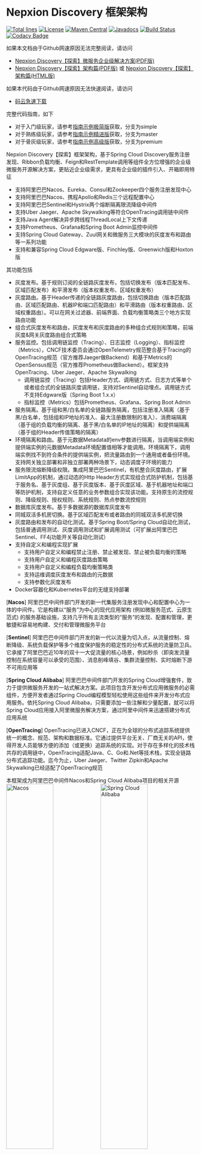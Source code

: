 # Nepxion Discovery 框架架构
[![Total lines](https://tokei.rs/b1/github/Nepxion/Discovery?category=lines)](https://tokei.rs/b1/github/Nepxion/Discovery?category=lines)  [![License](https://img.shields.io/badge/License-Apache%202.0-blue.svg?label=license)](https://github.com/Nepxion/Discovery/blob/master/LICENSE)  [![Maven Central](https://img.shields.io/maven-central/v/com.nepxion/discovery.svg?label=maven%20central)](http://search.maven.org/#search%7Cga%7C1%7Cg%3A%22com.nepxion%22%20AND%20discovery)  [![Javadocs](http://www.javadoc.io/badge/com.nepxion/discovery-plugin-framework.svg)](http://www.javadoc.io/doc/com.nepxion/discovery-plugin-framework)  [![Build Status](https://travis-ci.org/Nepxion/Discovery.svg?branch=master)](https://travis-ci.org/Nepxion/Discovery)  [![Codacy Badge](https://api.codacy.com/project/badge/Grade/8e39a24e1be740c58b83fb81763ba317)](https://www.codacy.com/project/HaojunRen/Discovery/dashboard?utm_source=github.com&amp;utm_medium=referral&amp;utm_content=Nepxion/Discovery&amp;utm_campaign=Badge_Grade_Dashboard)

如果本文档由于Github网速原因无法完整阅读，请访问
- [Nepxion Discovery【探索】微服务企业级解决方案(PDF版)](http://nepxion.gitee.io/docs/link-doc/discovery-solution-pdf.html)
- [Nepxion Discovery【探索】架构篇(PDF版)](http://nepxion.gitee.io/docs/link-doc/discovery-framework-pdf.html) 或 [Nepxion Discovery【探索】架构篇(HTML版)](http://nepxion.gitee.io/docs/link-doc/discovery-framework.html)

如果本代码由于Github网速原因无法快速阅读，请访问
- [码云急速下载](https://gitee.com/mirrors/Nepxion-Discovery)

完整代码指南，如下
- 对于入门级玩家，请参考[指南示例极简版](https://github.com/Nepxion/DiscoveryGuide)获取，分支为simple
- 对于熟练级玩家，请参考[指南示例精进版](https://github.com/Nepxion/DiscoveryGuide)获取，分支为master
- 对于骨灰级玩家，请参考[指南示例高级版](https://github.com/Nepxion/DiscoveryGuide)获取，分支为premium

Nepxion Discovery【探索】框架架构，基于Spring Cloud Discovery服务注册发现、Ribbon负载均衡、Feign和RestTemplate调用等组件全方位增强的企业级微服务开源解决方案，更贴近企业级需求，更具有企业级的插件引入、开箱即用特征
- 支持阿里巴巴Nacos、Eureka、Consul和Zookeeper四个服务注册发现中心
- 支持阿里巴巴Nacos、携程Apollo和Redis三个远程配置中心
- 支持阿里巴巴Sentinel和Hystrix两个熔断隔离限流降级中间件
- 支持Uber Jaeger、Apache Skywalking等符合OpenTracing调用链中间件
- 支持Java Agent解决异步跨线程ThreadLocal上下文传递
- 支持Prometheus、Grafana和Spring Boot Admin监控中间件
- 支持Spring Cloud Gateway、Zuul网关和微服务三大模块的灰度发布和路由等一系列功能
- 支持和兼容Spring Cloud Edgware版、Finchley版、Greenwich版和Hoxton版

其功能包括
- 灰度发布。基于规则订阅的全链路灰度发布，包括切换发布（版本匹配发布、区域匹配发布）和平滑发布（版本权重发布、区域权重发布）
- 灰度路由。基于Header传递的全链路灰度路由，包括切换路由（版本匹配路由、区域匹配路由、机器IP和端口匹配路由）和平滑路由（版本权重路由、区域权重路由）。可以在网关过滤器、前端界面、负载均衡策略类三个地方实现路由功能
- 组合式灰度发布和路由，灰度发布和灰度路由的多种组合式规则和策略，前端灰度&网关灰度路由组合式策略
- 服务监控。包括调用链监控（Tracing）、日志监控（Logging）、指标监控（Metrics），CNCF技术委员会通过OpenTelemetry规范整合基于Tracing的OpenTracing规范（官方推荐Jaeger做Backend）和基于Metrics的OpenSensus规范（官方推荐Prometheus做Backend）。框架支持OpenTracing、Uber Jaeger、Apache Skywalking
    - 调用链监控（Tracing）包括Header方式、调用链方式、日志方式等单个或者组合式的全链路灰度调用链，支持对Sentinel自动埋点。调用链方式不支持Edgware版（Spring Boot 1.x.x）
    - 指标监控（Metrics）包括Prometheus、Grafana、Spring Boot Admin
- 服务隔离。基于组和黑/白名单的全链路服务隔离，包括注册准入隔离（基于黑/白名单，包括组和IP地址的准入、最大注册数限制的准入）、消费端隔离（基于组的负载均衡的隔离、基于黑/白名单的IP地址的隔离）和提供端隔离（基于组的Header传值策略的隔离）
- 环境隔离和路由。基于元数据Metadata的env参数进行隔离，当调用端实例和提供端实例的元数据Metadata环境配置值相等才能调用。环境隔离下，调用端实例找不到符合条件的提供端实例，把流量路由到一个通用或者备份环境。支持网关独立部署和非独立部署两种场景下，动态调度子环境的能力
- 服务限流熔断降级权限。集成阿里巴巴Sentinel，有机整合灰度路由，扩展LimitApp的机制，通过动态的Http Header方式实现组合式防护机制，包括基于服务名、基于灰度组、基于灰度版本、基于灰度区域、基于机器地址和端口等防护机制，支持自定义任意的业务参数组合实现该功能。支持原生的流控规则、降级规则、授权规则、系统规则、热点参数流控规则
- 数据库灰度发布。基于多数据源的数据库灰度发布
- 同城双活多机房切换。基于区域匹配发布或者路由的同城双活多机房切换
- 灰度路由和发布的自动化测试。基于Spring Boot/Spring Cloud自动化测试，包括普通调用测试、灰度调用测试和扩展调用测试（可扩展出阿里巴巴Sentinel、FF4j功能开关等自动化测试）
- 支持自定义和编程实现扩展
    - 支持用户自定义和编程禁止注册、禁止被发现、禁止被负载均衡的策略
    - 支持用户自定义和编程灰度路由策略
    - 支持用户自定义和编程负载均衡策略类
    - 支持运维调度灰度发布和路由的元数据
    - 支持参数化灰度发布
- Docker容器化和Kubernetes平台的无缝支持部署	

[**Nacos**] 阿里巴巴中间件部门开发的新一代集服务注册发现中心和配置中心为一体的中间件。它是构建以“服务”为中心的现代应用架构 (例如微服务范式、云原生范式) 的服务基础设施，支持几乎所有主流类型的“服务”的发现、配置和管理，更敏捷和容易地构建、交付和管理微服务平台

[**Sentinel**] 阿里巴巴中间件部门开发的新一代以流量为切入点，从流量控制、熔断降级、系统负载保护等多个维度保护服务的稳定性的分布式系统的流量防卫兵。它承接了阿里巴巴近10年的双十一大促流量的核心场景，例如秒杀（即突发流量控制在系统容量可以承受的范围）、消息削峰填谷、集群流量控制、实时熔断下游不可用应用等

[**Spring Cloud Alibaba**] 阿里巴巴中间件部门开发的Spring Cloud增强套件，致力于提供微服务开发的一站式解决方案。此项目包含开发分布式应用微服务的必需组件，方便开发者通过Spring Cloud编程模型轻松使用这些组件来开发分布式应用服务。依托Spring Cloud Alibaba，只需要添加一些注解和少量配置，就可以将Spring Cloud应用接入阿里微服务解决方案，通过阿里中间件来迅速搭建分布式应用系统

[**OpenTracing**] OpenTracing已进入CNCF，正在为全球的分布式追踪系统提供统一的概念、规范、架构和数据标准。它通过提供平台无关、厂商无关的API，使得开发人员能够方便的添加（或更换）追踪系统的实现。对于存在多样化的技术栈共存的调用链中，OpenTracing适配Java、C、Go和.Net等技术栈，实现全链路分布式追踪功能。迄今为止，Uber Jaeger、Twitter Zipkin和Apache Skywalking已经适配了OpenTracing规范

本框架成为阿里巴巴中间件Nacos和Spring Cloud Alibaba项目的相关开源
<img src="http://nepxion.gitee.io/docs/discovery-doc/AwardNacos1.jpg" alt="Nacos" width="50%"><img src="http://nepxion.gitee.io/docs/discovery-doc/AwardSCA1.jpg" alt="Spring Cloud Alibaba" width="50%">

现有的Spring Cloud微服务很方便引入该中间件，代码零侵入。鉴于Spring Cloud官方对Eureka和Hystrix不再做新功能的迭代，推荐用Nacos和Sentinel，它们对Spring Cloud灰度发布和路由更具出色的兼容性和友好性

![](http://nepxion.gitee.io/docs/discovery-doc/Attention.png) 建议
- 由于源码中带有的示例功能比较齐全，较为复杂。强烈建议，先学习[指南示例](https://github.com/Nepxion/DiscoveryGuide)

![](http://nepxion.gitee.io/docs/discovery-doc/Attention.png) 鸣谢
- 感谢阿里巴巴中间件Nacos和Sentinel团队，尤其是Nacos负责人@于怀，Sentinel负责人@子衿，Spring Cloud Alibaba负责人@小马哥、@亦盏、@洛夜的技术支持
- 感谢携程Apollo团队，尤其是@宋顺，特意开发OpenApi包和技术支持
- 感谢代码贡献者，包括@zifeihan，@Ax1an，@WeihuaWang，@张顺，@Esun，@liumapp，@terranhu，@JikaiSun，@HaoHuang，@FanYang，@Ankeway，@liquanjin等
- 感谢为本框架进行测试验证和问题分析定位的同学，包括@张龙，@CongweiXu，@fan，@阿神，@慕紫，@郝俊仁，@Windon，@杨成，@李鹏，@任学会，@郭小伟等
- 感谢为本框架提出宝贵意见和建议的同学
- 感谢使用本框架的公司和企业。不完全统计，目前社区开源项目已经被如下公司使用或者调研：

<table>
  <tbody>
    <tr align="center">
      <td><img style="max-height:70%;max-width:70%;" src="http://nepxion.gitee.io/docs/logo-doc/payh.png"></td>
      <td><img style="max-height:70%;max-width:70%;" src="http://nepxion.gitee.io/docs/logo-doc/payzt.png"></td>
      <td><img style="max-height:70%;max-width:70%;" src="http://nepxion.gitee.io/docs/logo-doc/zsyh.png"></td>
      <td><img style="max-height:70%;max-width:70%;" src="http://nepxion.gitee.io/docs/logo-doc/msyh.png"></td>
      <td><img style="max-height:70%;max-width:70%;" src="http://nepxion.gitee.io/docs/logo-doc/pfyhxyk.png"></td>
    </tr>
    <tr align="center">
      <td><img style="max-height:70%;max-width:70%;" src="http://nepxion.gitee.io/docs/logo-doc/tpybx.png"></td>
      <td><img style="max-height:70%;max-width:70%;" src="http://nepxion.gitee.io/docs/logo-doc/tpbx.png"></td>
      <td><img style="max-height:70%;max-width:70%;" src="http://nepxion.gitee.io/docs/logo-doc/zabx.png"></td>
      <td><img style="max-height:70%;max-width:70%;" src="http://nepxion.gitee.io/docs/logo-doc/zb.png"></td>
      <td><img style="max-height:70%;max-width:70%;" src="http://nepxion.gitee.io/docs/logo-doc/zgyd.png"></td>
    </tr>
    <tr align="center">
      <td><img style="max-height:70%;max-width:70%;" src="http://nepxion.gitee.io/docs/logo-doc/hd.png"></td>
      <td><img style="max-height:70%;max-width:70%;" src="http://nepxion.gitee.io/docs/logo-doc/bgy.png"></td>
      <td><img style="max-height:70%;max-width:70%;" src="http://nepxion.gitee.io/docs/logo-doc/hz.png"></td>
      <td><img style="max-height:70%;max-width:70%;" src="http://nepxion.gitee.io/docs/logo-doc/qwkg.png"></td>
      <td><img style="max-height:70%;max-width:70%;" src="http://nepxion.gitee.io/docs/logo-doc/zm.png"></td>
    </tr>
    <tr align="center">
       <td><img style="max-height:70%;max-width:70%;" src="http://nepxion.gitee.io/docs/logo-doc/dfhk.png"></td>
      <td><img style="max-height:70%;max-width:70%;" src="http://nepxion.gitee.io/docs/logo-doc/sfkj.png"></td>
      <td><img style="max-height:70%;max-width:70%;" src="http://nepxion.gitee.io/docs/logo-doc/wkfy.png"></td>
      <td><img style="max-height:70%;max-width:70%;" src="http://nepxion.gitee.io/docs/logo-doc/rxkf.png"></td>
      <td><img style="max-height:70%;max-width:70%;" src="http://nepxion.gitee.io/docs/logo-doc/hexfjr.png"></td>
    </tr>
    <tr align="center">
      <td><img style="max-height:70%;max-width:70%;" src="http://nepxion.gitee.io/docs/logo-doc/xmly.png"></td>
      <td><img style="max-height:70%;max-width:70%;" src="http://nepxion.gitee.io/docs/logo-doc/wjkj.png"></td>
      <td><img style="max-height:70%;max-width:70%;" src="http://nepxion.gitee.io/docs/logo-doc/dhrj.png"></td>
      <td><img style="max-height:70%;max-width:70%;" src="http://nepxion.gitee.io/docs/logo-doc/js.png"></td>
      <td><img style="max-height:70%;max-width:70%;" src="http://nepxion.gitee.io/docs/logo-doc/yjh.png"></td>
    </tr>
    <tr align="center">
      <td><img style="max-height:70%;max-width:70%;" src="http://nepxion.gitee.io/docs/logo-doc/zhxy.png"></td>
      <td><img style="max-height:70%;max-width:70%;" src="http://nepxion.gitee.io/docs/logo-doc/rdkj.png"></td>
      <td><img style="max-height:70%;max-width:70%;" src="http://nepxion.gitee.io/docs/logo-doc/tqkj.png"></td>
      <td><img style="max-height:70%;max-width:70%;" src="http://nepxion.gitee.io/docs/logo-doc/hjkj.png"></td>
      <td><img style="max-height:70%;max-width:70%;" src="http://nepxion.gitee.io/docs/logo-doc/yzf.png"></td>
    </tr>
    <tr align="center">
      <td><img style="max-height:70%;max-width:70%;" src="http://nepxion.gitee.io/docs/logo-doc/bjkj.png"></td>
      <td><img style="max-height:70%;max-width:70%;" src="http://nepxion.gitee.io/docs/logo-doc/qzkj.png"></td>
      <td><img style="max-height:70%;max-width:70%;" src="http://nepxion.gitee.io/docs/logo-doc/jwkj.png"></td>
      <td><img style="max-height:70%;max-width:70%;" src="http://nepxion.gitee.io/docs/logo-doc/zcwlkj.png"></td>
      <td><img style="max-height:70%;max-width:70%;" src="http://nepxion.gitee.io/docs/logo-doc/smgc.png"></td>
    </tr>
    <tr align="center">
      <td><img style="max-height:70%;max-width:70%;" src="http://nepxion.gitee.io/docs/logo-doc/qk365.png"></td>
      <td><img style="max-height:70%;max-width:70%;" src="http://nepxion.gitee.io/docs/logo-doc/daxxkj.png"></td>
      <td><img style="max-height:70%;max-width:70%;" src="http://nepxion.gitee.io/docs/logo-doc/mkxq.png"></td>
      <td><img style="max-height:70%;max-width:70%;" src="http://nepxion.gitee.io/docs/logo-doc/sbc.png"></td>
      <td><img style="max-height:70%;max-width:70%;" src="http://nepxion.gitee.io/docs/logo-doc/hrwlkj.png"></td>
    </tr>
    <tr align="center">
      <td><img style="max-height:70%;max-width:70%;" src="http://nepxion.gitee.io/docs/logo-doc/ywny.png"></td>
      <td><img style="max-height:70%;max-width:70%;" src="http://nepxion.gitee.io/docs/logo-doc/bqjr.png"></td>
      <td><img style="max-height:70%;max-width:70%;" src="http://nepxion.gitee.io/docs/logo-doc/crkj.png"></td>
      <td><img style="max-height:70%;max-width:70%;" src="http://nepxion.gitee.io/docs/logo-doc/yex.png"></td>
      <td><img style="max-height:70%;max-width:70%;" src="http://nepxion.gitee.io/docs/logo-doc/xg.png"></td>
    </tr>
    <tr align="center">
      <td><img style="max-height:70%;max-width:70%;" src="http://nepxion.gitee.io/docs/logo-doc/zjxl.png"></td>
      <td><img style="max-height:70%;max-width:70%;" src="http://nepxion.gitee.io/docs/logo-doc/mlkj.png"></td>
      <td><img style="max-height:70%;max-width:70%;" src="http://nepxion.gitee.io/docs/logo-doc/bsd.png"></td>
      <td><img style="max-height:70%;max-width:70%;" src="http://nepxion.gitee.io/docs/logo-doc/tgdl.png"></td>
      <td><img style="max-height:70%;max-width:70%;" src="http://nepxion.gitee.io/docs/logo-doc/xd.png"></td>
    </tr>
    <tr align="center">
      <td><img style="max-height:70%;max-width:70%;" src="http://nepxion.gitee.io/docs/logo-doc/fykj.png"></td>
      <td><img style="max-height:70%;max-width:70%;" src="http://nepxion.gitee.io/docs/logo-doc/xhjy.png"></td>
      <td><img style="max-height:70%;max-width:70%;" src="http://nepxion.gitee.io/docs/logo-doc/xywkj.png"></td>
      <td><img style="max-height:70%;max-width:70%;" src="http://nepxion.gitee.io/docs/logo-doc/zyts.png"></td>
      <td><img style="max-height:70%;max-width:70%;" src="http://nepxion.gitee.io/docs/logo-doc/wx.png"></td>
    </tr>
  </tbody>
</table>

为提供更好的专业级服务，请更多已经使用本框架的公司和企业联系我

![](http://nepxion.gitee.io/docs/discovery-doc/Attention.png) 特性

一、兼容性强。支持如下版本：

| 框架版本 | 框架分支 | 框架状态 | Spring Cloud版本 | Spring Boot版本 | Spring Cloud Alibaba版本 |
| --- | --- | --- | --- | --- | --- |
| 6.0.5 | master | ![](http://nepxion.gitee.io/docs/discovery-doc/Status1.png) | Hoxton<br>Greenwich<br>Finchley | 2.2.x.RELEASE<br>2.1.x.RELEASE<br>2.0.x.RELEASE | 2.2.x.RELEASE<br>2.1.x.RELEASE<br>2.0.x.RELEASE |
| ~~5.6.0~~ | ~~5.x.x~~ | ![](http://nepxion.gitee.io/docs/discovery-doc/Status2.png) | Greenwich | 2.1.x.RELEASE | 2.1.x.RELEASE |
| ~~4.15.0~~ | ~~4.x.x~~ | ![](http://nepxion.gitee.io/docs/discovery-doc/Status2.png) | Finchley | 2.0.x.RELEASE | 2.0.x.RELEASE |
| 3.16.5 | master-3.x.x | ![](http://nepxion.gitee.io/docs/discovery-doc/Status1.png) | Edgware | 1.5.x.RELEASE | 1.5.x.RELEASE |
| ~~2.0.x~~ | ~~2.x.x~~ | ![](http://nepxion.gitee.io/docs/discovery-doc/Status3.png) | Dalston | 1.x.x.RELEASE | N/A |
| ~~1.0.x~~ | ~~1.x.x~~ | ![](http://nepxion.gitee.io/docs/discovery-doc/Status3.png) | Camden | 1.x.x.RELEASE | N/A |

![](http://nepxion.gitee.io/docs/discovery-doc/Status1.png) 表示迭代中 | ![](http://nepxion.gitee.io/docs/discovery-doc/Status2.png) 表示不维护，但可用 | ![](http://nepxion.gitee.io/docs/discovery-doc/Status3.png) 表示不维护，不可用，已废弃

注意：
- 6.x.x版本（同时适用于Finchley、Greenwich和Hoxton以及未来的更高版本），将继续维护
- 5.x.x版本（适用于Greenwich）不再维护，并入到6.x.x版本，不建议使用
- 4.x.x版本（适用于Finchley）不再维护，并入到6.x.x版本，不建议使用
- 3.x.x版本（适用于Edgware）为了照顾老的技术栈公司，将继续维护
- 2.x.x版本（适用于Dalston）已废弃
- 1.x.x版本（适用于Camden）已废弃

二、使用方便。只需如下步骤：

- 引入相关依赖到pom.xml。参考[依赖兼容](#依赖兼容)
- 操作配置文件。参考[配置文件](#配置文件)
    - 在元数据MetaData中，为微服务定义一个所属组名（group）或者应用名（application）或者通过服务名前缀来自动产生服务组名，定义一个版本号（version）或者通过Git插件方式自动产生版本号，定义一个所属区域名（region），定义一个所属环境（env）。参考[基础属性配置](#基础属性配置)
    - 根据项目实际情况，开启和关闭相关功能项或者属性值，达到最佳配置。参考[功能开关配置](#功能开关配置)
- 规则推送。参考[规则定义](#规则定义)和[策略定义](#策略定义)
    - 通过远程配置中心推送规则。参考[基于Apollo界面的灰度发布](#基于Apollo界面的灰度发布)和[基于Nacos界面的灰度发布](#基于Nacos界面的灰度发布)
    - 通过控制平台界面推送规则。参考[基于Rest方式的灰度发布](#基于Rest方式的灰度发布)
    - 通过客户端工具（例如Postman）推送。[基于图形化桌面程序的灰度发布](#基于图形化桌面程序的灰度发布)和[基于图形化Web程序的灰度发布](#基于图形化Web程序的灰度发布)
- 测试验证
    - 为方便体验示例，将Postman的测试脚本导入。参考[脚本地址](https://github.com/Nepxion/DiscoveryGuide/raw/master/postman.json)

## 目录
- [请联系我](#请联系我)
- [相关链接](#相关链接)
    - [源码主页](#源码主页)
    - [指南主页](#指南主页)
    - [文档主页](#文档主页)
- [现有痛点](#现有痛点)
- [应用场景](#应用场景)
- [功能简介](#功能简介)
- [名词解释](#名词解释)
- [架构工程](#架构工程)
    - [架构](#架构)
    - [工程](#工程)
- [依赖兼容](#依赖兼容)
    - [依赖](#依赖)
    - [兼容](#兼容)
- [规则定义](#规则定义)
    - [规则示例](#规则示例)
    - [黑/白名单的IP地址注册的过滤规则](#黑/白名单的IP地址注册的过滤规则)
    - [最大注册数的限制的过滤规则](#最大注册数的限制的过滤规则)
    - [黑/白名单的IP地址发现的过滤规则](#黑/白名单的IP地址发现的过滤规则)
    - [版本匹配的灰度发布规则](#版本匹配的灰度发布规则)
    - [版本权重的灰度发布规则](#版本权重的灰度发布规则)
    - [全局版本权重的灰度发布规则](#全局版本权重的灰度发布规则)
    - [区域匹配的灰度发布规则](#区域匹配的灰度发布规则)
    - [区域权重的灰度发布规则](#区域权重的灰度发布规则)
    - [全局区域权重的灰度发布规则](#全局区域权重的灰度发布规则)
    - [网关端全链路路由策略的灰度发布规则](#网关端全链路路由策略的灰度发布规则)
    - [自定义的灰度发布规则](#自定义的灰度发布规则)
    - [动态改变规则](#动态改变规则)
    - [动态改变版本](#动态改变版本)
- [策略定义](#策略定义)
    - [版本匹配的灰度路由策略](#版本匹配的灰度路由策略)
    - [区域匹配的灰度路由策略](#区域匹配的灰度路由策略)
    - [IP和端口匹配的灰度路由策略](#IP和端口匹配的灰度路由策略)
    - [版本权重的灰度路由策略](#版本权重的灰度路由策略)
    - [区域权重的灰度路由策略](#区域权重的灰度路由策略)
    - [自定义的灰度路由策略](#自定义的灰度路由策略)	
- [规则和策略](#规则和策略)
    - [规则和策略的区别](#规则和策略的区别)
    - [规则和策略的关系](#规则和策略的关系)
- [服务隔离](#服务隔离)
    - [内置服务隔离](#内置服务隔离) 
    - [自定义服务隔离](#自定义服务隔离)
- [配置文件](#配置文件)
    - [基础属性配置](#基础属性配置)
    - [功能开关配置](#功能开关配置)
    - [外部元数据配置](#外部元数据配置)
- [配置中心](#配置中心)
- [管理中心](#管理中心)
- [控制平台](#控制平台)
- [监控平台](#监控平台)
- [界面工具](#界面工具)
    - [基于Apollo界面的灰度发布](#基于Apollo界面的灰度发布)
    - [基于Nacos界面的灰度发布](#基于Nacos界面的灰度发布)
    - [基于Rest方式的灰度发布](#基于Rest方式的灰度发布)
    - [基于图形化桌面程序的灰度发布](#基于图形化桌面程序的灰度发布)
    - [基于图形化Web程序的灰度发布](#基于图形化Web程序的灰度发布)
- [自动化测试](#自动化测试)
- [性能压力测试](#性能压力测试)
- [Star走势图](#Star走势图)

## 请联系我
微信、公众号和文档

![Alt text](http://nepxion.gitee.io/docs/zxing-doc/微信-1.jpg)![Alt text](http://nepxion.gitee.io/docs/zxing-doc/公众号-1.jpg)![Alt text](http://nepxion.gitee.io/docs/zxing-doc/文档-1.jpg)

## 相关链接

### 源码主页
[源码主页](https://github.com/Nepxion/Discovery)

### 指南主页
[指南主页](https://github.com/Nepxion/DiscoveryGuide)

### 文档主页
[文档主页](https://gitee.com/Nepxion/Docs/tree/master/web-doc)

## 界面展示

图形化灰度发布桌面程序
![Alt text](http://nepxion.gitee.io/docs/discovery-doc/Console1.jpg)
![Alt text](http://nepxion.gitee.io/docs/discovery-doc/Console2.jpg)
图形化灰度发布Web平台
![Alt text](http://nepxion.gitee.io/docs/discovery-doc/Console14.jpg)
集成规则配置的Apollo配置中心
![Alt text](http://nepxion.gitee.io/docs/discovery-doc/Apollo.jpg)
集成规则配置的Nacos配置中心
![Alt text](http://nepxion.gitee.io/docs/discovery-doc/Nacos1.jpg)
Nacos服务注册发现中心
![Alt text](http://nepxion.gitee.io/docs/discovery-doc/Nacos.jpg)
集成Sentinel熔断隔离限流降级平台
![Alt text](http://nepxion.gitee.io/docs/discovery-doc/Sentinel1.jpg)
![Alt text](http://nepxion.gitee.io/docs/discovery-doc/Sentinel2.jpg)
集成Opentracing + Uber Jaeger调用链平台
![Alt text](http://nepxion.gitee.io/docs/discovery-doc/Jaeger1.jpg)
![Alt text](http://nepxion.gitee.io/docs/discovery-doc/Jaeger2.jpg)
![Alt text](http://nepxion.gitee.io/docs/discovery-doc/Jaeger3.jpg)
![Alt text](http://nepxion.gitee.io/docs/discovery-doc/Jaeger4.jpg)
![Alt text](http://nepxion.gitee.io/docs/discovery-doc/Jaeger5.jpg)
集成Sentinel + 灰度全链路监控
![Alt text](http://nepxion.gitee.io/docs/discovery-doc/Jaeger6.jpg)
集成主流中间件 + 灰度全链路监控
代码请从[指南示例高级版](https://github.com/Nepxion/DiscoveryGuide)获取，分支为premium。运行出下图强大效果的前提，需要事先搭建Nacos、Jaeger、ActiveMQ、MongoDB、RabbitMQ、Redis、RocketMQ以及MySQL数据库等环境
使用者如果不想搭建环境，想直接观看效果，可以直接把[离线数据](https://github.com/Nepxion/DiscoveryGuide/raw/master/tracing.json)导入到Jaeger界面（JSON File栏，拖进去即可），观看到下图效果
![Alt text](http://nepxion.gitee.io/docs/discovery-doc/JaegerPremium1.jpg)
![Alt text](http://nepxion.gitee.io/docs/discovery-doc/JaegerPremium2.jpg)
![Alt text](http://nepxion.gitee.io/docs/discovery-doc/JaegerPremium3.jpg)
集成Prometheus + Grafana监控平台
![Alt text](http://nepxion.gitee.io/docs/discovery-doc/Prometheus.jpg)
![Alt text](http://nepxion.gitee.io/docs/discovery-doc/Grafana.jpg)
Spring Boot Admin监控平台
![Alt text](http://nepxion.gitee.io/docs/discovery-doc/Admin1.jpg)

## 现有痛点
现有的Spring Cloud微服务架构的痛点
- 如果你是运维负责人，是否会经常发现，你掌管的测试环境中的服务注册中心，被一些不负责的开发人员把他本地开发环境注册上来，造成测试人员测试失败。你希望可以把本地开发环境注册给屏蔽掉，不让注册
- 如果你是运维负责人，生产环境的某个微服务集群下的某个实例，暂时出了问题，但又不希望它下线。你希望可以把该实例给屏蔽掉，暂时不让它被调用
- 如果你是业务负责人，鉴于业务服务的快速迭代性，微服务集群下的实例发布不同的版本。你希望根据版本管理策略进行路由，提供给下游微服务区别调用，例如访问控制快速基于版本的不同而切换，例如在不同的版本之间进行流量调拨
- 如果你是业务负责人，希望灰度发布功能可以基于业务场景特色定制，例如根据用户手机号进行不同服务器的路由
- 如果你是DBA负责人，希望灰度发布功能可以基于数据库切换上
- 如果你是测试负责人，希望对微服务做A/B测试

## 应用场景
- 黑/白名单的IP地址注册的过滤
    - 开发环境的本地微服务（例如IP地址为172.16.0.8）不希望被注册到测试环境的服务注册发现中心，那么可以在配置中心维护一个黑/白名单的IP地址过滤（支持全局和局部的过滤）的规则
    - 我们可以通过提供一份黑/白名单达到该效果
- 最大注册数的限制的过滤
    - 当某个微服务注册数目已经达到上限（例如2000个），那么后面起来的微服务，将再也不能注册上去
- 黑/白名单的IP地址发现的过滤
    - 开发环境的本地微服务（例如IP地址为172.16.0.8）已经注册到测试环境的服务注册发现中心，那么可以在配置中心维护一个黑/白名单的IP地址过滤（支持全局和局部的过滤）的规则，该本地微服务不会被其他测试环境的微服务所调用
    - 我们可以通过推送一份黑/白名单达到该效果
- 多版本匹配的灰度控制
    - A服务调用B服务，而B服务有两个实例（B1、B2），虽然三者相同的服务名，但功能上有差异，需求是在某个时刻，A服务只能调用B1，禁止调用B2。在此场景下，我们在application.properties里为B1维护一个版本为1.0，为B2维护一个版本为1.1
    - 我们可以通过推送A服务调用某个版本的B服务对应关系的配置，达到某种意义上的灰度控制，改变版本的时候，我们只需要再次推送即可
- 多版本权重的灰度控制
    - 上述场景中，我们也可以通过配给不同版本的权重（流量比例），根据需求，A访问B的流量在B1和B2进行调拨
- 多区域匹配的灰度控制
    - 上述场景中，我们也可以通过配给不同区域的进行配对，根据需求，A访问B的流量在B1和B2（B1和B2所属不同区域）进行调拨
- 多区域权重的灰度控制
    - 上述场景中，我们也可以通过配给不同区域的权重（流量比例），根据需求，A访问B的流量在B1和B2（B1和B2所属不同区域）进行调拨
- 多数据源的数据库灰度控制
    - 我们事先为微服务配置多套数据源，通过灰度发布实时切换数据源
- 动态改变微服务版本
    - 在A/B测试中，通过动态改变版本，不重启微服务，达到访问版本的路径改变
- 路由策略的灰度控制
    - 在业务REST调用上，在Header上传入服务名和版本对应关系的Json字符串，后端若干个服务会把请求路由到指定版本的服务器上
    - 在业务REST调用上，在Header上传入区域（region）名，后端若干个服务会把请求路由到指定区域（region）名的服务器上
    - 在业务REST调用上，在Header上传入Token，根据不同的Token查询到不同的用户，后端若干个服务会把请求路由到指定的服务器上
    - 在业务RPC调用上，根据不同的业务参数，例如手机号或者身份证号，后端若干个服务会把请求路由到指定的服务器上

## 功能简介
- 基于Spring Cloud的微服务和Spring Cloud Gateway和Zuul网关实现下述功能，它具有几个特性
    - 具有极大的易用性：支持在任何环节（微服务和两个网关），多种方式（REST和RPC）做灰度发布和路由；移除相关依赖包后，即恢复成原生的Spring Cloud体系；引入相关依赖包后，通过配置文件打开或者开关，该功能将自然启动，也可以通过规则文件配置来完成
    - 具有极小的限制性：原生的Spring Cloud体系只需开启服务注册发现和Ribbon负载均衡；程序入口只需加上@EnableDiscoveryClient注解；零额外代码量，除非业务需要使用非常复杂的功能，需要特色化定制
    - 具有极强的健壮性：当远程配置中心全部挂了，可以通过Rest方式进行灰度发布；当远程规则配置错误或者不规范，马上切换到本地规则来代替；当一个模块出现问题，不影响其它模块的运行
- 实现服务注册层面的控制
    - 基于黑/白名单的IP地址过滤机制禁止对相应的微服务进行注册
    - 基于最大注册数的限制微服务注册。一旦微服务集群下注册的实例数目已经达到上限，将禁止后续的微服务进行注册
- 实现服务发现层面的控制
    - 基于黑/白名单的IP地址过滤机制禁止对相应的微服务被发现
    - 基于版本号配对，通过对消费端和提供端可访问版本对应关系的配置，在服务发现和负载均衡层面，进行多版本访问控制
    - 基于版本权重配对，通过对消费端和提供端版本权重（流量）对应关系的配置，在服务发现和负载均衡层面，进行多版本流量调拨访问控制
    - 基于区域权重配对，通过对消费端和提供端所属区域的权重（流量）对应关系的配置，在服务发现和负载均衡层面，进行多区域流量调拨访问控制
- 实现用户业务层面的控制
    - 使用者可以通过订阅业务参数的变化，实现特色化的灰度发布，例如，多数据源的数据库切换的灰度发布
- 实现灰度发布
    - 通过版本的动态改变，实现切换灰度发布
    - 通过版本匹配规则的改变，实现切换灰度发布
    - 通过版本权重规则的改变，实现平滑灰度发布
    - 通过区域匹配规则的改变，实现切换灰度发布
    - 通过区域权重规则的改变，实现平滑灰度发布
- 实现通过XML或者Json进行上述规则的定义
- 实现通过事件总线机制（EventBus）的功能，实现发布/订阅功能
    - 对接远程配置中心，集成Nacos和Redis，异步接受远程配置中心主动推送规则信息，动态改变微服务的规则
    - 异步接受Rest主动推送规则信息，动态改变微服务的规则，支持同步和异步推送两种方式
    - 动态改变微服务的版本，支持同步和异步推送两种方式
    - 在服务注册层面的控制中，一旦禁止注册的条件触发，主动推送异步事件，以便使用者订阅
- 实现通过Listener机制进行扩展
    - 使用者可以对服务注册发现核心事件进行监听
- 实现通过策略扩展，实现灰度控制
    - 使用者可以实现跟业务有关的路由策略，根据业务参数的不同，负载均衡到不同的服务器
    - 使用者可以根据内置的版本路由策略+区域路由策略+IP和端口路由策略+自定义策略，随心所欲的达到需要的路由功能
- 实现支持wagger集成
- 实现支持Spring Boot Admin的集成
- 实现支持Sentinel熔断隔离限流降级的集成
- 实现支持未来扩展更多的服务注册中心
- 实现控制平台微服务，支持对规则和版本集中管理、推送、更改和删除
- 实现基于控制平台微服务的图形化的灰度发布功能

## 名词解释
- E版和F版，即Spring Cloud的Edgware和Finchley的首字母，以此类推
- 切换灰度发布（也叫刚性灰度发布）和平滑灰度发布（也叫柔性灰度发布），切换灰度发布即在灰度发布的时候，没有过渡过程，流量直接从旧版本切换到新版本；平滑灰度发布即在灰度发布的时候，有个过渡过程，可以根据实际情况，先给新版本分配低额流量，给旧版本分配高额流量，对新版本进行监测，如果没有问题，就继续把旧版的流量切换到新版本上
- IP地址，即根据微服务上报的它所在机器的IP地址。本系统内部强制以IP地址上报，禁止HostName上报，杜绝Spring Cloud应用在Docker或者Kubernetes部署时候出现问题
- 规则定义和策略定义，规则定义即通过XML或者Json定义既有格式的规则；策略定义即通过Http Header的策略方式传递路由信息
- 本地版本，即初始化读取本地配置文件获取的版本，也可以是第一次读取远程配置中心获取的版本。本地版本和初始版本是同一个概念
- 动态版本，即灰度发布时的版本。动态版本和灰度版本是同一个概念
- 本地规则，即初始化读取本地配置文件获取的规则，也可以是第一次读取远程配置中心获取的规则。本地规则和初始规则是同一个概念
- 动态规则，即灰度发布时的规则。动态规则和灰度规则是同一个概念
- 事件总线，即基于Google Guava的EventBus构建的组件。通过事件总线可以推送动态版本和动态规则的更新和删除
- 远程配置中心，即可以存储规则配置XML格式的配置中心，可以包括不限于Nacos，Redis，Apollo，DisConf，Spring Cloud Config
- 配置（Config）和规则（Rule），在本系统中属于同一个概念，例如更新配置，即更新规则；例如远程配置中心存储的配置，即规则XML
- 服务端口和管理端口，即服务端口指在配置文件的server.port值，管理端口指management.port（E版）值或者management.server.port（F版或以上）值

## 架构工程
### 架构
服务治理架构图

![Alt text](http://nepxion.gitee.io/docs/discovery-doc/Govern.jpg)

全局架构图

![Alt text](http://nepxion.gitee.io/docs/discovery-doc/Architecture.jpg)

模块结构图

![Alt text](http://nepxion.gitee.io/docs/discovery-doc/Module.jpg)

### 工程

| 工程名 | 描述 |
| --- | --- |
| discovery-common | 通用模块 |
| discovery-common-apollo | 封装Apollo通用操作逻辑 |
| discovery-common-nacos | 封装Nacos通用操作逻辑 |
| discovery-common-redis | 封装Redis通用操作逻辑 |
| discovery-plugin-framework | 核心框架 |
| discovery-plugin-framework-eureka | 核心框架服务注册发现的Eureka实现 |
| discovery-plugin-framework-consul | 核心框架服务注册发现的Consul实现 |
| discovery-plugin-framework-zookeeper | 核心框架服务注册发现的Zookeeper实现 |
| discovery-plugin-framework-nacos | 核心框架服务注册发现的Nacos实现 |
| discovery-plugin-config-center | 配置中心 |
| discovery-plugin-config-center-starter-apollo | 配置中心的Apollo Starter |
| discovery-plugin-config-center-starter-nacos | 配置中心的Nacos Starter |
| discovery-plugin-config-center-starter-redis | 配置中心的Redis Starter |
| discovery-plugin-admin-center | 管理中心 |
| discovery-plugin-starter-eureka | 核心框架的Eureka Starter |
| discovery-plugin-starter-consul | 核心框架的Consul Starter |
| discovery-plugin-starter-zookeeper | 核心框架的Zookeeper Starter |
| discovery-plugin-starter-nacos | 核心框架的Nacos Starter |
| discovery-plugin-strategy | 路由策略 |
| discovery-plugin-strategy-sentinel | 路由策略的Sentinel |
| discovery-plugin-strategy-sentinel-starter-local | 路由策略的Sentinel Local Starter |
| discovery-plugin-strategy-sentinel-starter-apollo | 路由策略的Sentinel Apollo Starter |
| discovery-plugin-strategy-sentinel-starter-nacos | 路由策略的Sentinel Nacos Starter |
| discovery-plugin-strategy-sentinel-starter-opentracing | 路由策略的Sentinel OpenTracing Starter |
| discovery-plugin-strategy-sentinel-starter-skywalking | 路由策略的Sentinel Skywalking Starter |
| discovery-plugin-strategy-starter-service | 路由策略的Service Starter |
| discovery-plugin-strategy-starter-service-sentinel | 路由策略的Service Sentinel Starter |
| discovery-plugin-strategy-starter-zuul | 路由策略的Zuul Starter |
| discovery-plugin-strategy-starter-gateway | 路由策略的Spring Cloud Gateway Starter |
| discovery-plugin-strategy-starter-hystrix | 路由策略下，Hystrix做线程模式的服务隔离必须引入的插件 Starter |
| discovery-plugin-strategy-starter-opentracing | 路由策略的OpenTracing Starter |
| discovery-plugin-strategy-starter-skywalking | 路由策略的Skywalking Starter |
| discovery-plugin-strategy-starter-agent | 路由策略的异步跨线程Agent Starter |
| discovery-plugin-strategy-starter-agent-plugin | 路由策略的异步跨线程Agent Plugin Starter |
| discovery-plugin-test-starter | 自动化测试 Starter |
| discovery-console | 控制平台，集成接口给UI |
| discovery-console-starter-apollo | 控制平台的Apollo Starter |
| discovery-console-starter-nacos | 控制平台的Nacos Starter |
| discovery-console-starter-redis | 控制平台的Redis Starter |
| discovery-console-desktop | 图形化灰度发布等桌面程序 |
| discovery-springcloud-example-admin | Spring Boot Admin服务台示例 |
| discovery-springcloud-example-console | 控制平台示例 |
| discovery-springcloud-example-eureka | Eureka服务器示例 |
| discovery-springcloud-example-service | 用于灰度发布的微服务示例 |
| discovery-springcloud-example-zuul | 用于灰度发布的Zuul示例 |
| discovery-springcloud-example-gateway | 用于灰度发布的Spring Cloud Gateway示例 |

## 依赖兼容
### 依赖
下面标注[必须引入]是一定要引入的包，标注[选择引入]是可以选择一个引入，或者不引入

核心插件引入，支持微服务端、网关Zuul端和网关Spring Cloud Gateway端，包括核心灰度发布功能，管理中心，配置中心等
```xml
[必须引入] 四个服务注册发现的中间件的增强插件，请任选一个引入
<dependency>
    <groupId>com.nepxion</groupId>
    <artifactId>discovery-plugin-starter-eureka</artifactId>
    <artifactId>discovery-plugin-starter-consul</artifactId>
    <artifactId>discovery-plugin-starter-zookeeper</artifactId>
    <artifactId>discovery-plugin-starter-nacos</artifactId>
    <version>${discovery.version}</version>
</dependency>

[选择引入] 三个远程配置中心的中间件的扩展插件，如需要，请任选一个引入，或者也可以引入您自己的扩展
<dependency>
    <groupId>com.nepxion</groupId>
    <artifactId>discovery-plugin-config-center-starter-apollo</artifactId>
    <artifactId>discovery-plugin-config-center-starter-nacos</artifactId>
    <artifactId>discovery-plugin-config-center-starter-redis</artifactId>
    <version>${discovery.version}</version>
</dependency>
```

策略功能引入，支持微服务端、网关Zuul端和网关Spring Cloud Gateway端，包括内置版本路由、区域路由、自定义和编程灰度路由
```xml
微服务端引入
[选择引入] 路由策略，如需要，请引入
<dependency>
    <groupId>com.nepxion</groupId>
    <artifactId>discovery-plugin-strategy-starter-service</artifactId>
    <version>${discovery.version}</version>
</dependency>

网关Zuul端引入
[选择引入] 路由策略，如需要，请引入
<dependency>
    <groupId>com.nepxion</groupId>
    <artifactId>discovery-plugin-strategy-starter-zuul</artifactId>
    <version>${discovery.version}</version>
</dependency>

网关Spring Cloud Gateway端引入
[选择引入] 路由策略，如需要，请引入
<dependency>
    <groupId>com.nepxion</groupId>
    <artifactId>discovery-plugin-strategy-starter-gateway</artifactId>
    <version>${discovery.version}</version>
</dependency>
```

[选择引入] 路由策略时候，Hystrix线程池隔离模式下必须引入该插件。灰度路由Header和调用链Span在Hystrix线程池隔离模式（信号量模式不需要引入）下传递时，通过线程上下文切换会存在丢失Header的问题，通过该插件解决，支持微服务端、网关Zuul端和网关Spring Cloud Gateway端
```xml
<dependency>
    <groupId>com.nepxion</groupId>
    <artifactId>discovery-plugin-strategy-starter-hystrix</artifactId>
    <version>${discovery.version}</version>
</dependency>
```

控制平台引入
```xml
[选择引入] 三个远程配置中心的中间件的扩展插件，如需要，请任选一个引入，或者也可以引入您自己的扩展
<dependency>
    <groupId>com.nepxion</groupId>
    <artifactId>discovery-console-starter-apollo</artifactId>
    <artifactId>discovery-console-starter-nacos</artifactId>
    <artifactId>discovery-console-starter-redis</artifactId>
    <version>${discovery.version}</version>
</dependency>
```

特别注意：中间件的引入一定要在所有层面保持一致，绝不允许出现类似如下情况，这也是常识
- 例如，网关用Eureka做服务注册发现，微服务用Consul做服务注册发现
- 例如，控制平台用Nacos做远程配置中心，微服务用Redis做远程配置中心

如果只想要灰度路由策略功能，而不想要灰度发布功能
- 灰度路由策略是可以不需要接入远程配置中心的，所以建议去除远程配置中心包的引入
```xml
<dependency>
    <groupId>com.nepxion</groupId>
    <artifactId>discovery-plugin-config-center-starter-xxx</artifactId>
    <version>${discovery.version}</version>
</dependency>
```
- 灰度路由策略是不会对服务注册发现等逻辑产生影响，所以建议下面两项配置改为false
```vb
# 开启和关闭服务注册层面的控制。一旦关闭，服务注册的黑/白名单过滤功能将失效，最大注册数的限制过滤功能将失效。缺失则默认为true
spring.application.register.control.enabled=false
# 开启和关闭服务发现层面的控制。一旦关闭，服务多版本调用的控制功能将失效，动态屏蔽指定IP地址的服务实例被发现的功能将失效。缺失则默认为true
spring.application.discovery.control.enabled=false
```

服务端Sentinel防护插件的引入
```xml
<dependency>
    <groupId>com.nepxion</groupId>
    <artifactId>discovery-plugin-strategy-starter-service-sentinel</artifactId>
    <version>${discovery.version}</version>
</dependency>

[选择引入] Sentinel数据源，如需要，请任选一个引入，或者也可以引入您自己的扩展
<dependency>
    <groupId>com.nepxion</groupId>
    <artifactId>discovery-plugin-strategy-sentinel-starter-nacos</artifactId>
    <artifactId>discovery-plugin-strategy-sentinel-starter-apollo</artifactId>
    <artifactId>discovery-plugin-strategy-sentinel-starter-local</artifactId>
    <version>${discovery.version}</version>
</dependency>
```

调用链功能引入，包含三大调用链，支持微服务端、网关Zuul端和网关Spring Cloud Gateway端。注意，该模块支持F版或更高版本，且不能同时引入
```xml
微服务端引入
<dependency>
    <groupId>com.nepxion</groupId>
    <artifactId>discovery-plugin-strategy-sentinel-starter-opentracing</artifactId>
    <artifactId>discovery-plugin-strategy-sentinel-starter-opentelemetry</artifactId>	
    <artifactId>discovery-plugin-strategy-sentinel-starter-skywalking</artifactId>
    <version>${discovery.version}</version>
</dependency>
```

异步跨线程Agent的引入，灰度路由Header和调用链Span在Hystrix线程池隔离模式下或者线程、线程池、@Async注解等异步调用Feign或者RestTemplate时，通过线程上下文切换会存在丢失Header的问题，通过该插件解决，支持微服务端、网关Zuul端和网关Spring Cloud Gateway端
```xml
<dependency>
    <groupId>com.nepxion</groupId>
    <artifactId>discovery-plugin-strategy-starter-agent</artifactId>
    <version>${discovery.version}</version>
</dependency>

<dependency>
    <groupId>com.nepxion</groupId>
    <artifactId>discovery-plugin-strategy-starter-agent-plugin</artifactId>
    <version>${discovery.version}</version>
</dependency>
```

自动化测试插件的引入
```xml
<dependency>
    <groupId>com.nepxion</groupId>
    <artifactId>discovery-plugin-test-starter</artifactId>
    <version>${discovery.version}</version>
</dependency>
```

### 兼容
版本兼容情况
- 3.x.x版本不支持Spring Cloud Gateway和调用链，其它版本都支持

中间件兼容情况
- Consul
    - Consul服务器版本不限制，推荐用最新版本，从[https://releases.hashicorp.com/consul/](https://releases.hashicorp.com/consul/)获取
    - 功能界面主页，[http://localhost:8500](http://localhost:8500)
- Zookeeper
    - Spring Cloud F版或以上，必须采用Zookeeper服务器的3.5.x服务器版本（或者更高），从[http://zookeeper.apache.org/releases.html#download](http://zookeeper.apache.org/releases.html#download)获取
    - Spring Cloud E版，Zookeeper服务器版本不限制
- Eureka
    - 跟Spring Cloud版本保持一致，自行搭建服务器
    - 功能界面主页，[http://localhost:9528](http://localhost:9528)
- Apollo
    - Apollo服务器版本，推荐用最新版本，从[https://github.com/ctripcorp/apollo/releases](https://github.com/ctripcorp/apollo/releases)获取
    - 功能界面主页，[http://localhost:8088](http://localhost:8088)
- Nacos
    - Nacos服务器版本，推荐用最新版本，从[https://github.com/alibaba/nacos/releases](https://github.com/alibaba/nacos/releases)获取
    - 功能界面主页，[http://localhost:8848/nacos/index.html](http://localhost:8848/nacos/index.html)
- Redis
    - Redis服务器版本，推荐用最新版本，从[https://redis.io/](https://redis.io/)获取
- Sentinel
    - Sentinel服务器版本，推荐用最新版本，从[https://github.com/alibaba/Sentinel/releases](https://github.com/alibaba/Sentinel/releases)获取
    - 功能界面主页，[http://localhost:8075/#/dashboard](http://localhost:8075/#/dashboard)
- Prometheus
    - Prometheus服务器版本，推荐用最新版本，从[https://github.com/prometheus/prometheus/releases](https://github.com/prometheus/prometheus/releases)获取
    - 功能界面主页，[http://localhost:9090](http://localhost:9090)
- Grafana
    - Grafana服务器版本，推荐用最新版本，从[https://grafana.com/grafana/download?platform=windows](https://grafana.com/grafana/download?platform=windows)获取
    - 功能界面主页，[http://localhost:3000](http://localhost:3000)
- Jaeger
    - Jaeger服务器版本，推荐用最新版本，从[https://github.com/jaegertracing/jaeger/releases](https://github.com/jaegertracing/jaeger/releases)获取
    - 功能界面主页，[http://localhost:16686](http://localhost:16686)
- Zipkin
    - Zipkin服务器版本，推荐用最新版本，从[https://search.maven.org/remote_content?g=io.zipkin&a=zipkin-server&v=LATEST&c=exec](https://search.maven.org/remote_content?g=io.zipkin&a=zipkin-server&v=LATEST&c=exec)获取
    - 功能界面主页，[http://localhost:9411/zipkin](http://localhost:9411/zipkin)

## 规则定义
规则是基于XML或者Json为配置方式，存储于本地文件或者远程配置中心，可以通过远程配置中心修改的方式达到规则动态化。其核心代码参考discovery-plugin-framework以及它的扩展、discovery-plugin-config-center以及它的扩展和discovery-plugin-admin-center等

### 规则示例
XML示例（Json示例见discovery-springcloud-example-service下的rule.json）

特别注意：服务名大小写规则
- 在配置文件（application.properties、application.yaml等）里，定义服务名（spring.application.name）不区分大小写
- 在规则文件（XML、Json）里，引用的服务名必须小写
- 在Nacos、Apollo、Redis等远程配置中心的Key，包含的服务名必须小写

```xml
<?xml version="1.0" encoding="UTF-8"?>
<rule>
    <!-- 如果不想开启相关功能，只需要把相关节点删除即可，例如不想要黑名单功能，把blacklist节点删除 -->
    <register>
        <!-- 服务注册的黑/白名单注册过滤，只在服务启动的时候生效。白名单表示只允许指定IP地址前缀注册，黑名单表示不允许指定IP地址前缀注册。每个服务只能同时开启要么白名单，要么黑名单 -->
        <!-- filter-type，可选值blacklist/whitelist，表示白名单或者黑名单 -->
        <!-- service-name，表示服务名 -->
        <!-- filter-value，表示黑/白名单的IP地址列表。IP地址一般用前缀来表示，如果多个用“;”分隔，不允许出现空格 -->
        <!-- 表示下面所有服务，不允许10.10和11.11为前缀的IP地址注册（全局过滤） -->
        <blacklist filter-value="10.10;11.11">
            <!-- 表示下面服务，不允许172.16和10.10和11.11为前缀的IP地址注册 -->
            <service service-name="discovery-springcloud-example-a" filter-value="172.16"/>
        </blacklist>

        <!-- <whitelist filter-value="">
            <service service-name="" filter-value=""/>
        </whitelist>  -->

        <!-- 服务注册的数目限制注册过滤，只在服务启动的时候生效。当某个服务的实例注册达到指定数目时候，更多的实例将无法注册 -->
        <!-- service-name，表示服务名 -->
        <!-- filter-value，表示最大实例注册数 -->
        <!-- 表示下面所有服务，最大实例注册数为10000（全局配置） -->
        <count filter-value="10000">
            <!-- 表示下面服务，最大实例注册数为5000，全局配置值10000将不起作用，以局部配置值为准 -->
            <service service-name="discovery-springcloud-example-a" filter-value="5000"/>
        </count>
    </register>

    <discovery>
        <!-- 服务发现的黑/白名单发现过滤，使用方式跟“服务注册的黑/白名单过滤”一致 -->
        <!-- 表示下面所有服务，不允许10.10和11.11为前缀的IP地址被发现（全局过滤） -->
        <blacklist filter-value="10.10;11.11">
            <!-- 表示下面服务，不允许172.16和10.10和11.11为前缀的IP地址被发现 -->
            <service service-name="discovery-springcloud-example-b" filter-value="172.16"/>
        </blacklist>

        <!-- 服务发现的多版本灰度匹配控制 -->
        <!-- service-name，表示服务名 -->
        <!-- version-value，表示可供访问的版本，如果多个用“;”分隔，不允许出现空格 -->
        <!-- 版本策略介绍 -->
        <!-- 1. 标准配置，举例如下 -->
        <!--    <service consumer-service-name="a" provider-service-name="b" consumer-version-value="1.0" provider-version-value="1.0;1.1"/> 表示消费端1.0版本，允许访问提供端1.0和1.1版本 -->
        <!-- 2. 版本值不配置，举例如下 -->
        <!--    <service consumer-service-name="a" provider-service-name="b" provider-version-value="1.0;1.1"/> 表示消费端任何版本，允许访问提供端1.0和1.1版本 -->
        <!--    <service consumer-service-name="a" provider-service-name="b" consumer-version-value="1.0"/> 表示消费端1.0版本，允许访问提供端任何版本 -->
        <!--    <service consumer-service-name="a" provider-service-name="b"/> 表示消费端任何版本，允许访问提供端任何版本 -->
        <!-- 3. 版本值空字符串，举例如下 -->
        <!--    <service consumer-service-name="a" provider-service-name="b" consumer-version-value="" provider-version-value="1.0;1.1"/> 表示消费端任何版本，允许访问提供端1.0和1.1版本 -->
        <!--    <service consumer-service-name="a" provider-service-name="b" consumer-version-value="1.0" provider-version-value=""/> 表示消费端1.0版本，允许访问提供端任何版本 -->
        <!--    <service consumer-service-name="a" provider-service-name="b" consumer-version-value="" provider-version-value=""/> 表示消费端任何版本，允许访问提供端任何版本 -->
        <!-- 4. 版本对应关系未定义，默认消费端任何版本，允许访问提供端任何版本 -->
        <!-- 特殊情况处理，在使用上需要极力避免该情况发生 -->
        <!-- 1. 消费端的application.properties未定义版本号，则该消费端可以访问提供端任何版本 -->
        <!-- 2. 提供端的application.properties未定义版本号，当消费端在xml里不做任何版本配置，才可以访问该提供端 -->
        <version>
            <!-- 表示网关g的1.0，允许访问提供端服务a的1.0版本 -->
            <service consumer-service-name="discovery-springcloud-example-gateway" provider-service-name="discovery-springcloud-example-a" consumer-version-value="1.0" provider-version-value="1.0"/>
            <!-- 表示网关g的1.1，允许访问提供端服务a的1.1版本 -->
            <service consumer-service-name="discovery-springcloud-example-gateway" provider-service-name="discovery-springcloud-example-a" consumer-version-value="1.1" provider-version-value="1.1"/>
            <!-- 表示网关z的1.0，允许访问提供端服务a的1.0版本 -->
            <service consumer-service-name="discovery-springcloud-example-zuul" provider-service-name="discovery-springcloud-example-a" consumer-version-value="1.0" provider-version-value="1.0"/>
            <!-- 表示网关z的1.1，允许访问提供端服务a的1.1版本 -->
            <service consumer-service-name="discovery-springcloud-example-zuul" provider-service-name="discovery-springcloud-example-a" consumer-version-value="1.1" provider-version-value="1.1"/>
            <!-- 表示消费端服务a的1.0，允许访问提供端服务b的1.0版本 -->
            <service consumer-service-name="discovery-springcloud-example-a" provider-service-name="discovery-springcloud-example-b" consumer-version-value="1.0" provider-version-value="1.0"/>
            <!-- 表示消费端服务a的1.1，允许访问提供端服务b的1.1版本 -->
            <service consumer-service-name="discovery-springcloud-example-a" provider-service-name="discovery-springcloud-example-b" consumer-version-value="1.1" provider-version-value="1.1"/>
            <!-- 表示消费端服务b的1.0，允许访问提供端服务c的1.0和1.1版本 -->
            <service consumer-service-name="discovery-springcloud-example-b" provider-service-name="discovery-springcloud-example-c" consumer-version-value="1.0" provider-version-value="1.0;1.1"/>
            <!-- 表示消费端服务b的1.1，允许访问提供端服务c的1.2版本 -->
            <service consumer-service-name="discovery-springcloud-example-b" provider-service-name="discovery-springcloud-example-c" consumer-version-value="1.1" provider-version-value="1.2"/>
        </version>

        <!-- 服务发现的多区域灰度匹配控制 -->
        <!-- service-name，表示服务名 -->
        <!-- region-value，表示可供访问的区域，如果多个用“;”分隔，不允许出现空格 -->
        <!-- 区域策略介绍 -->
        <!-- 1. 标准配置，举例如下 -->
        <!--    <service consumer-service-name="a" provider-service-name="b" consumer-region-value="dev" provider-region-value="dev"/> 表示dev区域的消费端，允许访问dev区域的提供端 -->
        <!-- 2. 区域值不配置，举例如下 -->
        <!--    <service consumer-service-name="a" provider-service-name="b" provider-region-value="dev;qa"/> 表示任何区域的消费端，允许访问dev区域和qa区域的提供端 -->
        <!--    <service consumer-service-name="a" provider-service-name="b" consumer-region-value="dev"/> 表示dev区域的消费端，允许访问任何区域的提供端 -->
        <!--    <service consumer-service-name="a" provider-service-name="b"/> 表示任何区域的消费端，允许访问任何区域的提供端 -->
        <!-- 3. 区域值空字符串，举例如下 -->
        <!--    <service consumer-service-name="a" provider-service-name="b" consumer-region-value="" provider-region-value="dev;qa"/> 表示任何区域的消费端，允许访问dev区域和qa区域的提供端 -->
        <!--    <service consumer-service-name="a" provider-service-name="b" consumer-region-value="dev" provider-region-value=""/> 表示dev区域的消费端，允许访问任何区域的提供端 -->
        <!--    <service consumer-service-name="a" provider-service-name="b" consumer-region-value="" provider-region-value=""/> 表示任何区域的消费端，允许访问任何区域的提供端 -->
        <!-- 4. 区域对应关系未定义，默认表示任何区域的消费端，允许访问任何区域的提供端 -->
        <!-- 特殊情况处理，在使用上需要极力避免该情况发生 -->
        <!-- 1. 消费端的application.properties未定义区域值，则该消费端可以访问任何区域的提供端 -->
        <!-- 2. 提供端的application.properties未定义区域值，当消费端在xml里不做任何区域配置，才可以访问该提供端 -->
        <region>
            <!-- 表示dev区域的消费端服务a，允许访问dev区域的提供端服务b -->
            <service consumer-service-name="discovery-springcloud-example-a" provider-service-name="discovery-springcloud-example-b" consumer-region-value="dev" provider-region-value="dev"/>
            <!-- 表示qa区域的消费端服务a，允许访问qa区域的提供端服务b -->
            <service consumer-service-name="discovery-springcloud-example-a" provider-service-name="discovery-springcloud-example-b" consumer-region-value="qa" provider-region-value="qa"/>
            <!-- 表示dev区域的消费端服务b，允许访问dev区域的提供端服务c -->
            <service consumer-service-name="discovery-springcloud-example-b" provider-service-name="discovery-springcloud-example-c" consumer-region-value="dev" provider-region-value="dev"/>
            <!-- 表示qa区域的消费端服务b，允许访问qa区域的提供端服务c -->
            <service consumer-service-name="discovery-springcloud-example-b" provider-service-name="discovery-springcloud-example-c" consumer-region-value="qa" provider-region-value="qa"/>
        </region>

        <!-- 服务发现的多版本或者多区域的灰度权重控制 -->
        <!-- service-name，表示服务名 -->
        <!-- weight-value，表示版本对应的权重值，格式为"版本/区域值=权重值"，如果多个用“;”分隔，不允许出现空格 -->
        <!-- 版本权重策略介绍 -->
        <!-- 1. 标准配置，举例如下 -->
        <!--    <service consumer-service-name="a" provider-service-name="b" provider-weight-value="1.0=90;1.1=10"/> 表示消费端访问提供端的时候，提供端的1.0版本提供90%的权重流量，1.1版本提供10%的权重流量 -->
        <!--    <service provider-service-name="b" provider-weight-value="1.0=90;1.1=10"/> 表示所有消费端访问提供端的时候，提供端的1.0版本提供90%的权重流量，1.1版本提供10%的权重流量 -->
        <!-- 2. 局部配置，即指定consumer-service-name，专门为该消费端配置权重。全局配置，即不指定consumer-service-name，为所有消费端配置相同情形的权重。当局部配置和全局配置同时存在的时候，以局部配置优先 -->
        <!-- 3. 尽量为线上所有版本都赋予权重值 -->
        <!-- 全局版本权重策略介绍 -->
        <!-- 1. 标准配置，举例如下 -->
        <!--    <version provider-weight-value="1.0=85;1.1=15"/> 表示版本为1.0的服务提供85%的权重流量，版本为1.1的服务提供15%的权重流量 -->
        <!-- 2. 全局版本权重可以切换整条调用链的权重配比 -->
        <!-- 3. 尽量为线上所有版本都赋予权重值   -->

        <!-- 区域权重策略介绍 -->
        <!-- 1. 标准配置，举例如下 -->
        <!--    <service consumer-service-name="a" provider-service-name="b" provider-weight-value="dev=85;qa=15"/> 表示消费端访问提供端的时候，区域为dev的服务提供85%的权重流量，区域为qa的服务提供15%的权重流量 -->
        <!--    <service provider-service-name="b" provider-weight-value="dev=85;qa=15"/> 表示所有消费端访问提供端的时候，区域为dev的服务提供85%的权重流量，区域为qa的服务提供15%的权重流量 -->
        <!-- 2. 局部配置，即指定consumer-service-name，专门为该消费端配置权重。全局配置，即不指定consumer-service-name，为所有消费端配置相同情形的权重。当局部配置和全局配置同时存在的时候，以局部配置优先 -->
        <!-- 3. 尽量为线上所有版本都赋予权重值 -->
        <!-- 全局区域权重策略介绍 -->
        <!-- 1. 标准配置，举例如下 -->
        <!--    <region provider-weight-value="dev=85;qa=15"/> 表示区域为dev的服务提供85%的权重流量，区域为qa的服务提供15%的权重流量 -->
        <!-- 2. 全局区域权重可以切换整条调用链的权重配比 -->
        <!-- 3. 尽量为线上所有区域都赋予权重值 -->
        <weight>
            <!-- 权重流量配置有如下六种方式，优先级分别是由高到底，即先从第一种方式取权重流量值，取不到则到第二种方式取值，以此类推，最后仍取不到则忽略。使用者按照实际情况，选择一种即可 -->
            <!-- 表示消费端服务b访问提供端服务c的时候，提供端服务c的1.0版本提供90%的权重流量，1.1版本提供10%的权重流量 -->
            <service consumer-service-name="discovery-springcloud-example-b" provider-service-name="discovery-springcloud-example-c" provider-weight-value="1.0=90;1.1=10" type="version"/>
            <!-- 表示所有消费端服务访问提供端服务c的时候，提供端服务c的1.0版本提供90%的权重流量，1.1版本提供10%的权重流量 -->
            <service provider-service-name="discovery-springcloud-example-c" provider-weight-value="1.0=90;1.1=10" type="version"/>
            <!-- 表示所有版本为1.0的服务提供90%的权重流量，版本为1.1的服务提供10%的权重流量 -->
            <version provider-weight-value="1.0=90;1.1=10"/>

            <!-- 表示消费端服务b访问提供端服务c的时候，提供端服务c的dev区域提供85%的权重流量，qa区域提供15%的权重流量 -->
            <service consumer-service-name="discovery-springcloud-example-b" provider-service-name="discovery-springcloud-example-c" provider-weight-value="dev=85;qa=15" type="region"/>
            <!-- 表示所有消费端服务访问提供端服务c的时候，提供端服务c的dev区域提供85%的权重流量，qa区域提供15%的权重流量 -->
            <service provider-service-name="discovery-springcloud-example-c" provider-weight-value="dev=85;qa=15" type="region"/>
            <!-- 表示所有区域为dev的服务提供85%的权重流量，区域为qa的服务提供15%的权重流量 -->
            <region provider-weight-value="dev=85;qa=15"/>
        </weight>
    </discovery>

    <!-- 基于Http Header传递的策略路由，全局缺省路由（第三优先级） -->
    <strategy>
        <!-- 版本路由 -->
        <version>{"discovery-springcloud-example-a":"1.0", "discovery-springcloud-example-b":"1.0", "discovery-springcloud-example-c":"1.0;1.2"}</version>
        <!-- <version>1.0</version> -->
        <!-- 区域路由 -->
        <region>{"discovery-springcloud-example-a":"qa;dev", "discovery-springcloud-example-b":"dev", "discovery-springcloud-example-c":"qa"}</region>
        <!-- <region>dev</region> -->
        <!-- IP和端口路由 -->
        <address>{"discovery-springcloud-example-a":"192.168.43.101:1100", "discovery-springcloud-example-b":"192.168.43.101:1201", "discovery-springcloud-example-c":"192.168.43.101:1300"}</address>
        <!-- 权重流量配置有如下四种方式，优先级分别是由高到底，即先从第一种方式取权重流量值，取不到则到第二种方式取值，以此类推，最后仍取不到则忽略。使用者按照实际情况，选择一种即可 -->
        <!-- 版本权重路由 -->
        <version-weight>{"discovery-springcloud-example-a":"1.0=90;1.1=10", "discovery-springcloud-example-b":"1.0=90;1.1=10", "discovery-springcloud-example-c":"1.0=90;1.1=10"}</version-weight>
        <!-- <version-weight>1.0=90;1.1=10</version-weight> -->
        <!-- 区域权重路由 -->
        <region-weight>{"discovery-springcloud-example-a":"dev=85;qa=15", "discovery-springcloud-example-b":"dev=85;qa=15", "discovery-springcloud-example-c":"dev=85;qa=15"}</region-weight>
        <!-- <region-weight>dev=85;qa=15</region-weight> -->
    </strategy>

    <!-- 基于Http Header传递的定制化策略路由，支持蓝绿部署和灰度发布两种模式。如果都不命中，则执行上面的全局缺省路由 -->
    <strategy-customization>
        <!-- Spel表达式在XML中的转义符：-->
        <!-- 和符号 & 转义为 &amp; 必须转义 -->
        <!-- 小于号 < 转义为 &lt; 必须转义 -->
        <!-- 双引号 " 转义为 &quot; 必须转义 -->
        <!-- 大于号 > 转义为 &gt; -->
        <!-- 单引号 ' 转义为 &apos; -->

        <!-- 全链路蓝绿部署：条件命中的匹配方式（第一优先级），支持版本匹配、区域匹配、IP地址和端口匹配、版本权重匹配、区域权重匹配 -->
        <!-- Header节点不允许缺失 -->
        <conditions type="blue-green">
            <condition id="1" header="#H['a'] == '1' &amp;&amp; #H['b'] == '2'" version-id="a-1" region-id="b-1" address-id="c-1" version-weight-id="d-1" region-weight-id="e-1"/>
            <condition id="2" header="#H['c'] == '3'" version-id="a-2" region-id="b-2" address-id="c-2" version-weight-id="d-2" region-weight-id="e-2"/>
        </conditions>

        <!-- 全链路灰度发布：条件命中的随机权重（第二优先级），支持版本匹配、区域匹配、IP地址和端口匹配 -->
        <!-- Header节点允许缺失，当含Header和未含Header的配置并存时，以未含Header的配置为优先 -->
        <conditions type="gray">
            <condition id="1" header="#H['a'] == '1' &amp;&amp; #H['b'] == '2'" version-id="a-1=10;a-2=90" region-id="b-1=20;b-2=80" address-id="c-1=30;c-2=70"/>
            <condition id="2" header="#H['c'] == '3'" version-id="a-1=90;a-2=10" region-id="b-1=80;b-2=20" address-id="c-1=70;c-2=30"/>
            <condition id="3" version-id="a-1=5;a-2=95" region-id="b-1=5;b-2=95" address-id="c-1=5;c-2=95"/>
        </conditions>

        <routes>
            <route id="a-1" type="version">{"discovery-springcloud-example-a":"1.0", "discovery-springcloud-example-b":"1.0", "discovery-springcloud-example-c":"1.0;1.2"}</route>
            <route id="a-2" type="version">{"discovery-springcloud-example-a":"1.1", "discovery-springcloud-example-b":"1.1", "discovery-springcloud-example-c":"1.2"}</route>
            <route id="b-1" type="region">{"discovery-springcloud-example-a":"qa;dev", "discovery-springcloud-example-b":"dev", "discovery-springcloud-example-c":"qa"}</route>
            <route id="b-2" type="region">{"discovery-springcloud-example-a":"qa", "discovery-springcloud-example-b":"qa", "discovery-springcloud-example-c":"qa"}</route>
            <route id="c-1" type="address">{"discovery-springcloud-example-a":"192.168.43.101:1100", "discovery-springcloud-example-b":"192.168.43.101:1201", "discovery-springcloud-example-c":"192.168.43.101:1300"}</route>
            <route id="c-2" type="address">{"discovery-springcloud-example-a":"192.168.43.101:1101", "discovery-springcloud-example-b":"192.168.43.101:1201", "discovery-springcloud-example-c":"192.168.43.101:1301"}</route>
            <route id="d-1" type="version-weight">{"discovery-springcloud-example-a":"1.0=90;1.1=10", "discovery-springcloud-example-b":"1.0=90;1.1=10", "discovery-springcloud-example-c":"1.0=90;1.1=10"}</route>
            <route id="d-2" type="version-weight">{"discovery-springcloud-example-a":"1.0=10;1.1=90", "discovery-springcloud-example-b":"1.0=10;1.1=90", "discovery-springcloud-example-c":"1.0=10;1.1=90"}</route>
            <route id="e-1" type="region-weight">{"discovery-springcloud-example-a":"dev=85;qa=15", "discovery-springcloud-example-b":"dev=85;qa=15", "discovery-springcloud-example-c":"dev=85;qa=15"}</route>
            <route id="e-2" type="region-weight">{"discovery-springcloud-example-a":"dev=15;qa=85", "discovery-springcloud-example-b":"dev=15;qa=85", "discovery-springcloud-example-c":"dev=15;qa=85"}</route>
        </routes>

        <!-- 策略中配置条件表达式中的Header来决策蓝绿和灰度，可以代替外部传入Header -->
        <headers>
            <header key="a" value="1"/>
        </headers>
    </strategy-customization>

    <!-- 参数控制，由远程推送参数的改变，实现一些特色化的灰度发布，例如，基于数据库的灰度发布 -->
    <parameter>
        <!-- 服务a和c分别有两个库的配置，分别是测试数据库（database的value为qa）和生产数据库（database的value为prod） -->
        <!-- 上线后，一开始数据库指向测试数据库，对应value为qa，然后灰度发布的时候，改对应value为prod，即实现数据库的灰度发布 -->
        <service service-name="discovery-springcloud-example-a" key="database" value="qa"/>
        <service service-name="discovery-springcloud-example-c" key="database" value="prod"/>
    </parameter>
</rule>
```

### 黑/白名单的IP地址注册的过滤规则
微服务启动的时候，禁止指定的IP地址注册到服务注册发现中心。支持黑/白名单，白名单表示只允许指定IP地址前缀注册，黑名单表示不允许指定IP地址前缀注册。规则如何使用，见示例说明
- 全局过滤，指注册到服务注册发现中心的所有微服务，只有IP地址包含在全局过滤字段的前缀中，都允许注册（对于白名单而言），或者不允许注册（对于黑名单而言）
- 局部过滤，指专门针对某个微服务而言，那么真正的过滤条件是全局过滤+局部过滤结合在一起

### 最大注册数的限制的过滤规则
微服务启动的时候，一旦微服务集群下注册的实例数目已经达到上限（可配置），将禁止后续的微服务进行注册。规则如何使用，见示例说明
- 全局配置值，只下面配置所有的微服务集群，最多能注册多少个
- 局部配置值，指专门针对某个微服务而言，那么该值如存在，全局配置值失效

### 黑/白名单的IP地址发现的过滤规则
微服务启动的时候，禁止指定的IP地址被服务发现。它使用的方式和“黑/白名单的IP地址注册的过滤规则”一致

### 版本匹配的灰度发布规则
```
1. 标准配置，举例如下
   <service consumer-service-name="a" provider-service-name="b" consumer-version-value="1.0" provider-version-value="1.0;1.1"/> 表示消费端1.0版本，允许访问提供端1.0和1.1版本
2. 版本值不配置，举例如下
   <service consumer-service-name="a" provider-service-name="b" provider-version-value="1.0;1.1"/> 表示消费端任何版本，允许访问提供端1.0和1.1版本
   <service consumer-service-name="a" provider-service-name="b" consumer-version-value="1.0"/> 表示消费端1.0版本，允许访问提供端任何版本
   <service consumer-service-name="a" provider-service-name="b"/> 表示消费端任何版本，允许访问提供端任何版本
3. 版本值空字符串，举例如下
   <service consumer-service-name="a" provider-service-name="b" consumer-version-value="" provider-version-value="1.0;1.1"/> 表示消费端任何版本，允许访问提供端1.0和1.1版本
   <service consumer-service-name="a" provider-service-name="b" consumer-version-value="1.0" provider-version-value=""/> 表示消费端1.0版本，允许访问提供端任何版本
   <service consumer-service-name="a" provider-service-name="b" consumer-version-value="" provider-version-value=""/> 表示消费端任何版本，允许访问提供端任何版本
4. 版本对应关系未定义，默认消费端任何版本，允许访问提供端任何版本

特殊情况处理，在使用上需要极力避免该情况发生
1. 消费端的application.properties未定义版本号，则该消费端可以访问提供端任何版本
2. 提供端的application.properties未定义版本号，当消费端在xml里不做任何版本配置，才可以访问该提供端
```

### 版本权重的灰度发布规则
```
1. 标准配置，举例如下
   <service consumer-service-name="a" provider-service-name="b" provider-weight-value="1.0=90;1.1=10"/> 表示消费端访问提供端的时候，提供端的1.0版本提供90%的权重流量，1.1版本提供10%的权重流量
   <service provider-service-name="b" provider-weight-value="1.0=90;1.1=10"/> 表示所有消费端访问提供端的时候，提供端的1.0版本提供90%的权重流量，1.1版本提供10%的权重流量
2. 局部配置，即指定consumer-service-name，专门为该消费端配置权重。全局配置，即不指定consumer-service-name，为所有消费端配置相同情形的权重。当局部配置和全局配置同时存在的时候，以局部配置优先
3. 尽量为线上所有版本都赋予权重值
```

### 全局版本权重的灰度发布规则
```
1. 标准配置，举例如下
   <version provider-weight-value="1.0=85;1.1=15"/> 表示版本为1.0的服务提供85%的权重流量，版本为1.1的服务提供15%的权重流量
2. 全局版本权重可以切换整条调用链的权重配比
3. 尽量为线上所有版本都赋予权重值
```

### 区域匹配的灰度发布规则
```
1. 标准配置，举例如下
   <service consumer-service-name="a" provider-service-name="b" consumer-region-value="dev" provider-region-value="dev"/> 表示dev区域的消费端，允许访问dev区域的提供端
2. 区域值不配置，举例如下
   <service consumer-service-name="a" provider-service-name="b" provider-region-value="dev;qa"/> 表示任何区域的消费端，允许访问dev区域和qa区域的提供端
   <service consumer-service-name="a" provider-service-name="b" consumer-region-value="dev"/> 表示dev区域的消费端，允许访问任何区域的提供端
   <service consumer-service-name="a" provider-service-name="b"/> 表示任何区域的消费端，允许访问任何区域的提供端
3. 区域值空字符串，举例如下
   <service consumer-service-name="a" provider-service-name="b" consumer-region-value="" provider-region-value="dev;qa"/> 表示任何区域的消费端，允许访问dev区域和qa区域的提供端
   <service consumer-service-name="a" provider-service-name="b" consumer-region-value="dev" provider-region-value=""/> 表示dev区域的消费端，允许访问任何区域的提供端
   <service consumer-service-name="a" provider-service-name="b" consumer-region-value="" provider-region-value=""/> 表示任何区域的消费端，允许访问任何区域的提供端
4. 区域对应关系未定义，默认表示任何区域的消费端，允许访问任何区域的提供端

特殊情况处理，在使用上需要极力避免该情况发生
1. 消费端的application.properties未定义区域值，则该消费端可以访问任何区域的提供端
2. 提供端的application.properties未定义区域值，当消费端在xml里不做任何区域配置，才可以访问该提供端
```

### 区域权重的灰度发布规则
```
1. 标准配置，举例如下
   <service consumer-service-name="a" provider-service-name="b" provider-weight-value="dev=85;qa=15"/> 表示消费端访问提供端的时候，区域为dev的服务提供85%的权重流量，区域为qa的服务提供15%的权重流量
   <service provider-service-name="b" provider-weight-value="dev=85;qa=15"/> 表示所有消费端访问提供端的时候，区域为dev的服务提供85%的权重流量，区域为qa的服务提供15%的权重流量
2. 局部配置，即指定consumer-service-name，专门为该消费端配置权重。全局配置，即不指定consumer-service-name，为所有消费端配置相同情形的权重。当局部配置和全局配置同时存在的时候，以局部配置优先
3. 尽量为线上所有版本都赋予权重值
```

### 全局区域权重的灰度发布规则
```
1. 标准配置，举例如下
   <region provider-weight-value="dev=85;qa=15"/> 表示区域为dev的服务提供85%的权重流量，区域为qa的服务提供15%的权重流量
2. 全局区域权重可以切换整条调用链的权重配比
3. 尽量为线上所有区域都赋予权重值
```

### 网关端全链路路由策略的灰度发布规则
```
1. 标准配置，举例如下
    <strategy>
        <!-- 版本路由 -->
        <version>{"discovery-springcloud-example-a":"1.0", "discovery-springcloud-example-b":"1.0", "discovery-springcloud-example-c":"1.0;1.2"}</version>
        <!-- <version>1.0</version> -->
        <!-- 区域路由 -->
        <region>{"discovery-springcloud-example-a":"qa;dev", "discovery-springcloud-example-b":"dev", "discovery-springcloud-example-c":"qa"}</region>
        <!-- <region>dev</region> -->
        <!-- IP和端口路由 -->
        <address>{"discovery-springcloud-example-a":"192.168.43.101:1100", "discovery-springcloud-example-b":"192.168.43.101:1201", "discovery-springcloud-example-c":"192.168.43.101:1300"}</address>
        <!-- 权重流量配置有如下四种方式，优先级分别是由高到底，即先从第一种方式取权重流量值，取不到则到第二种方式取值，以此类推，最后仍取不到则忽略。使用者按照实际情况，选择一种即可 -->
        <!-- 版本权重路由 -->
        <version-weight>{"discovery-springcloud-example-a":"1.0=90;1.1=10", "discovery-springcloud-example-b":"1.0=90;1.1=10", "discovery-springcloud-example-c":"1.0=90;1.1=10"}</version-weight>
        <!-- <version-weight>1.0=90;1.1=10</version-weight> -->
        <!-- 区域权重路由 -->
        <region-weight>{"discovery-springcloud-example-a":"dev=85;qa=15", "discovery-springcloud-example-b":"dev=85;qa=15", "discovery-springcloud-example-c":"dev=85;qa=15"}</region-weight>
        <!-- <region-weight>dev=85;qa=15</region-weight> -->
    </strategy>
2. 用法和基于Http Header头部传路由参数一致。前置是通过前端或者网关传入，后者是配置在配置文件里。让两者全部启用的时候，以前端或者网关传入Header方式优先
```
特别注意

路由策略的入口有三个为例：
- 从外界传入（例如：Postman），在Header上加入。例如：n-d-version={"discovery-springcloud-example-a":"1.0", "discovery-springcloud-example-b":"1.0", "discovery-springcloud-example-c":"1.0;1.2"}
- 在网关Zuul或者Spring Cloud Gateway的Filter中指定Header
- 网关端全链路路由策略的灰度发布规则，在配置中心或者本地rule.xml配置

其作用的优先级
- 在服务中，Header方式>配置中心或者本地rule.xml配置
- 在网关中，通过如下配置，决定优先级

```vb
# 当外界传值Header的时候，网关也设置并传递同名的Header，需要决定哪个Header传递到后边的服务去。如果下面开关为true，以网关设置为优先，否则以外界传值为优先。缺失则默认为true
spring.application.strategy.gateway.header.priority=false

# 当外界传值Header的时候，网关也设置并传递同名的Header，需要决定哪个Header传递到后边的服务去。如果下面开关为true，以网关设置为优先，否则以外界传值为优先。缺失则默认为true
spring.application.strategy.zuul.header.priority=false
```

### 自定义的灰度发布规则
通过订阅业务参数的变化，实现参数化灰度发布，例如，多数据源的数据库切换的灰度发布
```
1. 标准配置，举例如下
   <service service-name="discovery-springcloud-example-a" key="database" value="prod"/>
2. 上述示例，是基于多数据源的数据库切换的灰度发布
   服务a有两个库的配置，分别是测试数据库（database的value为qa）和生产数据库（database的value为prod）
   上线后，一开始数据库指向测试数据库，对应value为qa，然后灰度发布的时候，改对应value为prod，即实现数据库的灰度发布
```

### 动态改变规则
微服务启动的时候，由于规则（例如：rule.xml）已经配置在本地，使用者希望改变一下规则，而不重启微服务，达到规则的改变 
- 规则分为本地规则和动态规则
- 本地规则是通过在本地规则（例如：rule.xml）文件定义的，也可以从远程配置中心获取，在微服务启动的时候读取
- 动态规则是通过POST方式动态设置，或者由远程配置中心推送设置
- 规则初始化的时候，如果接入了远程配置中心，先读取远程规则，如果不存在，再读取本地规则文件
- 多规则灰度获取规则的时候，先获取动态规则，如果不存在，再获取本地规则
- 规则可以持久化到远程配置中心，一旦微服务死掉后，再次启动，仍旧可以拿到灰度规则，所以动态改变规则策略属于永久灰度发布手段
- 规则推送到远程配置中心可以分为局部推送和全局推送
    - 局部推送是基于Group+ServiceId来推送的，就是同一个Group下同一个ServiceId的服务集群独立拥有一个规则配置，如果采用这种方式，需要在每个微服务集群下做一次灰度发布。优点是独立封闭，本服务集群灰度发布失败不会影响到其它服务集群，缺点是相对繁琐
    - 全局推送是基于Group来推送的（接口参数中的ServiceId由Group来代替），就是同一个Group下所有服务集群共同拥有一个规则配置，如果采用这种方式，只需要做一次灰度发布，所有服务集群都生效。优点是非常简便，缺点具有一定风险，因为这个规则配置掌握着所有服务集群的命运。全局推送用于全链路灰度发布
    - 如果既执行了全局推送，又执行了局部推送，那么，当服务运行中，优先接受最后一次推送的规则；当服务重新启动的时候，优先读取局部推送的规则

### 动态改变版本
注意：动态改变版本，只允许发生在调用链的起点，例如网关，如果没有网关，则取第一个服务，其它层级的服务不能使用该功能

微服务启动的时候，由于版本已经写死在application.properties里，使用者希望改变一下版本，而不重启微服务，达到访问版本的路径改变
- 版本分为本地版本和动态版本
- 本地版本是通过在application.properties里配置的，在微服务启动的时候读取
- 动态版本是通过POST方式动态设置
- 多版本灰度获取版本值的时候，先获取动态版本，如果不存在，再获取本地版本
- 版本不会持久化到远程配置中心，一旦微服务死掉后，再次启动，拿到的还是本地版本，所以动态改变版本策略属于临时灰度发布手段

## 策略定义
策略是通过REST或者RPC调用传递Header或者参数，达到路由策略的目的。使用者可以实现跟业务有关的路由策略，根据业务参数的不同，负载均衡到不同的服务器，其核心代码参考discovery-plugin-strategy以及它的扩展

### 版本匹配的灰度路由策略
基于Feign/RestTemplate的REST调用的多版本灰度路由，在Header上传入服务名和版本对应关系的Json字符串，如下表示，如果REST请求要经过a，b，c三个服务，那么只有a服务的1.0版本，b服务的1.1版本，c服务的1.1或1.2版本，允许被调用到
Header的Key为"n-d-version"，value为：
```
{"discovery-springcloud-example-a":"1.0", "discovery-springcloud-example-b":"1.1", "discovery-springcloud-example-c":"1.1;1.2"}
```

如果，链路调用中所有的服务都是指定某个版本（例如1.1），那么value的格式可以简化，不需要Json字符串，直接是
```
1.1
```

如果上述表达式还未满足需求，也可以采用通配符（具体详细用法，参考Spring AntPathMatcher）
```
"discovery-springcloud-example-c":"1.*;1.2.?" - 表示c服务的版本调用范围是1开头的所有版本，或者是1.2开头的所有版本（末尾必须是1个字符）
```
```
* - 表示调用范围为所有服务的所有版本
1.* - 表示调用范围为所有服务的1开头的所有版本
```

多版本灰度路由架构图
![Alt text](http://nepxion.gitee.io/docs/discovery-doc/RouteVersion.jpg)

### 区域匹配的灰度路由策略
基于Feign/RestTemplate的REST调用的多区域灰度路由，在Header上传入服务名和版本对应关系的Json字符串，如下表示，如果REST请求要经过a，b，c三个服务，那么只有dev区域的a服务，qa区域的b服务，dev和qa区域c服务，允许被调用到
Header的Key为"n-d-region"，value为：
```
{"discovery-springcloud-example-a":"dev", "discovery-springcloud-example-b":"qa", "discovery-springcloud-example-c":"dev;qa"}
```

如果，链路调用中所有的服务都是指定某个区域（例如dev），那么value的格式可以简化，不需要Json字符串，直接是
```
dev
```

如果上述表达式还未满足需求，也可以采用通配符（具体详细用法，参考Spring AntPathMatcher）
```
"discovery-springcloud-example-c":"d*;q?" - 表示c服务的区域调用范围是d开头的所有区域，或者是q开头的所有区域（末尾必须是1个字符）
```
```
* - 表示调用范围为所有服务的所有区域
d* - 表示调用范围为所有服务的d开头的所有区域
```

多区域灰度路由架构图
![Alt text](http://nepxion.gitee.io/docs/discovery-doc/RouteRegion.jpg)

特别注意：Spring Cloud内置zone的策略，功能跟region策略很相似，但zone策略不能跟自定义路由组合使用，故提供了更友好的region策略

### IP和端口匹配的灰度路由策略
基于Feign/RestTemplate的REST调用的多版本灰度路由，在Header上传入服务名和版本对应关系的Json字符串，如下表示，如果REST请求要经过a，b，c三个服务，那么只需要指定三个服务所给定的IP（或者IP和端口组合），允许被调用到
Header的Key为"n-d-address"，value为：
```
{"discovery-springcloud-example-a":"192.168.43.101:1101", "discovery-springcloud-example-b":"192.168.43.101:1201", "discovery-springcloud-example-c":"192.168.43.101:1302"}
```

如果上述表达式还未满足需求，也可以采用通配符（具体详细用法，参考Spring AntPathMatcher）
```
"discovery-springcloud-example-c":"192.168.43.*;192.168.44.10?" - 表示c服务的地址调用范围是192.168.43开头的所有IP，或者是192.168.44.10开头的所有IP（末尾必须是1个字符）
```
```
* - 表示调用范围为所有服务的所有IP
192.168.43* - 表示调用范围为所有服务的192.168.43开头的所有IP
```

多IP和端口灰度路由架构图
![Alt text](http://nepxion.gitee.io/docs/discovery-doc/RouteAddress.jpg)

### 版本权重的灰度路由策略
基于Feign/RestTemplate的REST调用的多版本权重灰度路由，在Header上传入服务名和版本流量百分比对应关系的Json字符串，如下表示，如果REST请求要经过a，b，c三个服务的版本权重配比，那么只需要它们版本对于流量的百分比
Header的Key为"n-d-version-weight"，value为：
```
{"discovery-springcloud-example-a":"1.0=90;1.1=10", "discovery-springcloud-example-b":"1.0=90;1.1=10", "discovery-springcloud-example-c":"1.0=90;1.1=10"}
```
如果三个服务权重比一致，那么value的格式可以简化，不需要Json字符串，直接是
```
1.0=90;1.1=10
```

### 区域权重的灰度路由策略
基于Feign/RestTemplate的REST调用的多区域灰度路由，在Header上传入区域流量百分比对应关系的字符串，如下表示，如果REST请求要经过两个区域，那么只需要它们区域对于流量的百分比
Header的Key为"n-d-region-weight"，value为：
```
{"discovery-springcloud-example-a":"dev=85;qa=15", "discovery-springcloud-example-b":"dev=85;qa=15", "discovery-springcloud-example-c":"dev=85;qa=15"}
```
如果三个服务权重比一致，那么value的格式可以简化，不需要Json字符串，直接是
```
dev=85;qa=15
```

### 自定义的灰度路由策略

- 服务端的灰度路由策略

基于服务端的灰度路由，实现DiscoveryEnabledStrategy，通过RequestContextHolder（获取来自网关的Header参数）和ServiceStrategyContext（获取来自RPC方式的方法参数）获取业务上下文参数，进行路由自定义

- Zuul端的灰度路由策略

基于Zuul端的灰度路由，实现DiscoveryEnabledStrategy，通过Zuul自带的RequestContext（获取来自网关的Header参数）获取业务上下文参数，进行路由自定义

- Gateway端的灰度路由策略

基于Spring Cloud Gateway端的灰度路由，实现DiscoveryEnabledStrategy，通过GatewayStrategyContext（获取来自网关的Header参数）获取业务上下文参数，进行路由自定义

## 规则和策略
### 规则和策略的区别

| 属性 | 规则 | 策略 |
| --- | --- | --- |
| 方式 | 通过XML或者Json配置 | 通过REST或者RPC调用传递Header或者参数 |
| 频率 | 灰度发布期间更新，频率低 | 每次调用时候传递，频率高 |
| 扩展性 | 内置，有限扩展，继承三个AbstractXXXListener | 内置，完全扩展，实现DiscoveryEnabledStrategy |
| 作用域 | 运行前，运行期 | 运行期 |
| 依赖性 | 依赖配置中心或者本地配置文件 | 依赖每次调用 |

灰度方式区别图

![Alt text](http://nepxion.gitee.io/docs/discovery-doc/Difference.jpg)

### 规则和策略的关系
- 规则和策略，可以混合在一起工作，也关闭一项，让另一项单独工作
- 规则和策略，一起工作的时候，先执行规则过滤逻辑，再执行策略过滤逻辑
- 规则和策略关闭
    - 规则关闭，spring.application.register.control.enabled=false和spring.application.discovery.control.enabled=false
    - 策略关闭，spring.application.strategy.control.enabled=false

## 服务隔离

### 内置服务隔离
元数据中的Group在一定意义上代表着系统ID或者系统逻辑分组，基于Group策略意味着只有同一个系统中的服务才能调用

- 注册服务隔离，基于Group黑/白名单的策略，即当前的服务所在的Group，不在Group的黑名单或者在白名单里，才允许被注册。只需要在网关或者服务端，开启如下配置即可：
```vb
# 启动和关闭注册的服务隔离（基于Group黑/白名单的策略）。缺失则默认为false
spring.application.strategy.register.isolation.enabled=true
```
黑/白名单通过如下方式配置
```vb
spring.application.strategy.register.isolation.group.blacklist=
spring.application.strategy.register.isolation.group.whitelist=
```

- 消费端服务隔离，基于Group是否相同的策略，即消费端拿到的提供端列表，两者的Group必须相同。只需要在网关或者服务端，开启如下配置即可：
```vb
# 启动和关闭消费端的服务隔离（基于Group是否相同的策略）。缺失则默认为false
spring.application.strategy.consumer.isolation.enabled=true
```

- 提供端服务隔离，基于Group是否相同的策略，即服务端被消费端调用，两者的Group必须相同，否则拒绝调用，异构系统可以通过Header方式传递n-d-service-group值进行匹配。只需要在服务端（不适用网关），开启如下配置即可：
```vb
# 启动和关闭提供端的服务隔离（基于Group是否相同的策略）。缺失则默认为false
spring.application.strategy.provider.isolation.enabled=true

# 路由策略的时候，需要指定对业务RestController类的扫描路径。此项配置作用于RPC方式的调用拦截和消费端的服务隔离两项工作
spring.application.strategy.scan.packages=com.nepxion.discovery.gray.service.feign
```

### 自定义服务隔离
使用者可以继承如下类
- AbstractRegisterListener，实现自定义”禁止注册“，用法参考discovery-springcloud-example-service下MyRegisterListener
- AbstractDiscoveryListener，实现自定义”禁止被发现“，用法参考discovery-springcloud-example-service下MyDiscoveryListener。注意，在Consul下，同时会触发service和management两个实例的事件，需要区别判断，见上图“集成了健康检查的Consul界面”
- AbstractLoadBalanceListener，实现自定义”禁止被负载均衡“，用法参考discovery-springcloud-example-service下MyLoadBalanceListener

## 配置文件
### 基础属性配置
不同的服务注册发现组件对应的不同的配置值（region配置可选），请仔细阅读
```vb
# Eureka config for discovery
eureka.instance.metadataMap.group=xxx-service-group
eureka.instance.metadataMap.version=1.0
eureka.instance.metadataMap.region=dev
eureka.instance.metadataMap.env=env1

# Consul config for discovery
# 参考https://springcloud.cc/spring-cloud-consul.html - 元数据和Consul标签
spring.cloud.consul.discovery.tags=group=xxx-service-group,version=1.0,region=dev,env=env1

# Zookeeper config for discovery
spring.cloud.zookeeper.discovery.metadata.group=xxx-service-group
spring.cloud.zookeeper.discovery.metadata.version=1.0
spring.cloud.zookeeper.discovery.metadata.region=dev
spring.cloud.zookeeper.discovery.metadata.env=env1

# Nacos config for discovery
spring.cloud.nacos.discovery.metadata.group=example-service-group
spring.cloud.nacos.discovery.metadata.version=1.0
spring.cloud.nacos.discovery.metadata.region=dev
spring.cloud.nacos.discovery.metadata.env=env1

# Management config
# E版配置方式
# 关闭访问Rest接口时候的权限验证
management.security.enabled=false
management.port=5100

# F版或以上配置方式
management.server.port=5100
```

### 功能开关配置
服务端配置
```vb
# Plugin core config
# 开启和关闭服务注册层面的控制。一旦关闭，服务注册的黑/白名单过滤功能将失效，最大注册数的限制过滤功能将失效。缺失则默认为true
spring.application.register.control.enabled=true
# 开启和关闭服务发现层面的控制。一旦关闭，服务多版本调用的控制功能将失效，动态屏蔽指定IP地址的服务实例被发现的功能将失效。缺失则默认为true
spring.application.discovery.control.enabled=true
# 开启和关闭通过Rest方式对规则配置的控制和推送。一旦关闭，只能通过远程配置中心来控制和推送。缺失则默认为true
spring.application.config.rest.control.enabled=true
# 规则文件的格式，支持xml和json。缺失则默认为xml
spring.application.config.format=xml
# spring.application.config.format=json
# 本地规则文件的路径，支持两种方式：classpath:rule.xml（rule.json） - 规则文件放在resources目录下，便于打包进jar；file:rule.xml（rule.json） - 规则文件放在工程根目录下，放置在外部便于修改。缺失则默认为不装载本地规则
spring.application.config.path=classpath:rule.xml
# spring.application.config.path=classpath:rule.json
# 为微服务归类的Key，一般通过group字段来归类，例如eureka.instance.metadataMap.group=xxx-group或者eureka.instance.metadataMap.application=xxx-application。缺失则默认为group
spring.application.group.key=group
# spring.application.group.key=application
# 业务系统希望大多数时候Spring、SpringBoot或者SpringCloud的基本配置、调优参数（非业务系统配置参数），不配置在业务端，集成到基础框架里。但特殊情况下，业务系统有时候也希望能把基础框架里配置的参数给覆盖掉，用他们自己的配置
# 对于此类型的配置需求，可以配置在下面的配置文件里。该文件一般放在resource目录下。缺失则默认为spring-application-default.properties
spring.application.default.properties.path=spring-application-default.properties
# 负载均衡下，消费端尝试获取对应提供端初始服务实例列表为空的时候，进行重试。缺失则默认为false
spring.application.no.servers.retry.enabled=false
# 负载均衡下，消费端尝试获取对应提供端初始服务实例列表为空的时候，进行重试的次数。缺失则默认为5
spring.application.no.servers.retry.times=5
# 负载均衡下，消费端尝试获取对应提供端初始服务实例列表为空的时候，进行重试的时间间隔。缺失则默认为2000
spring.application.no.servers.retry.await.time=2000
# 负载均衡下，消费端尝试获取对应提供端服务实例列表为空的时候，通过日志方式通知。缺失则默认为false
spring.application.no.servers.notify.enabled=false

# Plugin strategy config
# 开启和关闭路由策略的控制。一旦关闭，路由策略功能将失效。缺失则默认为true
spring.application.strategy.control.enabled=true
# 开启和关闭Ribbon默认的ZoneAvoidanceRule负载均衡策略。一旦关闭，则使用RoundRobin简单轮询负载均衡策略。缺失则默认为true
spring.application.strategy.zone.avoidance.rule.enabled=true
# 启动和关闭路由策略的时候，对REST方式的调用拦截。缺失则默认为true
spring.application.strategy.rest.intercept.enabled=true
# 启动和关闭路由策略的时候，对REST方式在异步调用场景下在服务端的Request请求的装饰，当主线程先于子线程执行完的时候，Request会被Destory，导致Header仍旧拿不到，开启装饰，就可以确保拿到。缺失则默认为false
spring.application.strategy.rest.request.decorator.enabled=true
# 启动和关闭Header传递的Debug日志打印，注意每调用一次都会打印一次，会对性能有所影响，建议压测环境和生产环境关闭。缺失则默认为false
spring.application.strategy.rest.intercept.debug.enabled=true
# 路由策略的时候，对REST方式调用拦截的时候（支持Feign或者RestTemplate调用），希望把来自外部自定义的Header参数（用于框架内置上下文Header，例如：trace-id, span-id等）传递到服务里，那么配置如下值。如果多个用“;”分隔，不允许出现空格
spring.application.strategy.context.request.headers=trace-id;span-id
# 路由策略的时候，对REST方式调用拦截的时候（支持Feign或者RestTemplate调用），希望把来自外部自定义的Header参数（用于业务系统子定义Header，例如：mobile）传递到服务里，那么配置如下值。如果多个用“;”分隔，不允许出现空格
spring.application.strategy.business.request.headers=token
# 启动和关闭路由策略的时候，对RPC方式的调用拦截。缺失则默认为false
spring.application.strategy.rpc.intercept.enabled=true
# 路由策略的时候，需要指定对业务RestController类的扫描路径。此项配置作用于RPC方式的调用拦截、消费端的服务隔离和调用链三项功能
spring.application.strategy.scan.packages=com.nepxion.discovery.plugin.example.service.feign
# 启动和关闭注册的服务隔离（基于Group黑/白名单的策略）。缺失则默认为false
spring.application.strategy.register.isolation.enabled=true
# 启动和关闭消费端的服务隔离（基于Group是否相同的策略）。缺失则默认为false
spring.application.strategy.consumer.isolation.enabled=true
# 启动和关闭提供端的服务隔离（基于Group是否相同的策略）。缺失则默认为false
spring.application.strategy.provider.isolation.enabled=true

# 启动和关闭监控，一旦关闭，调用链和日志输出都将关闭。缺失则默认为false
spring.application.strategy.monitor.enabled=true
# 启动和关闭日志输出。缺失则默认为false
spring.application.strategy.logger.enabled=true
# 日志输出中，是否显示MDC前面的Key。缺失则默认为true
spring.application.strategy.logger.mdc.key.shown=true
# 启动和关闭Debug日志打印，注意每调用一次都会打印一次，会对性能有所影响，建议压测环境和生产环境关闭。缺失则默认为false
spring.application.strategy.logger.debug.enabled=true
# 启动和关闭调用链输出。缺失则默认为false
spring.application.strategy.tracer.enabled=true
# 启动和关闭调用链的灰度信息以独立的Span节点输出，如果关闭，则灰度信息输出到原生的Span节点中（Skywalking不支持原生模式）。缺失则默认为true
spring.application.strategy.tracer.separate.span.enabled=true
# 启动和关闭调用链的灰度规则策略信息输出。缺失则默认为true
spring.application.strategy.tracer.rule.output.enabled=true
# 启动和关闭调用链的异常信息是否以详细格式输出。缺失则默认为false
spring.application.strategy.tracer.exception.detail.output.enabled=true
# 启动和关闭类方法上入参和出参输出到调用链。缺失则默认为false
spring.application.strategy.tracer.method.context.output.enabled=true
# 显示在调用链界面上灰度Span的名称，建议改成具有公司特色的框架产品名称。缺失则默认为NEPXION
spring.application.strategy.tracer.span.value=NEPXION
# 显示在调用链界面上灰度Span Tag的插件名称，建议改成具有公司特色的框架产品的描述。缺失则默认为Nepxion Discovery
spring.application.strategy.tracer.span.tag.plugin.value=Nepxion Discovery
# 启动和关闭Sentinel调用链上规则在Span上的输出，注意：原生的Sentinel不是Spring技术栈，下面参数必须通过-D方式或者System.setProperty方式等设置进去。缺失则默认为true
spring.application.strategy.tracer.sentinel.rule.output.enabled=true
# 启动和关闭Sentinel调用链上方法入参在Span上的输出，注意：原生的Sentinel不是Spring技术栈，下面参数必须通过-D方式或者System.setProperty方式等设置进去。缺失则默认为false
spring.application.strategy.tracer.sentinel.args.output.enabled=true

# 开启服务端实现Hystrix线程隔离模式做服务隔离时，必须把spring.application.strategy.hystrix.threadlocal.supported设置为true，同时要引入discovery-plugin-strategy-starter-hystrix包，否则线程切换时会发生ThreadLocal上下文对象丢失。缺失则默认为false
spring.application.strategy.hystrix.threadlocal.supported=true

# 启动和关闭Sentinel限流降级熔断权限等原生功能的数据来源扩展和调用链埋点输出。缺失则默认为false
spring.application.strategy.sentinel.enabled=true
# 流控规则文件路径。缺失则默认为classpath:sentinel-flow.json
spring.application.strategy.sentinel.flow.path=classpath:sentinel-flow.json
# 降级规则文件路径。缺失则默认为classpath:sentinel-degrade.json
spring.application.strategy.sentinel.degrade.path=classpath:sentinel-degrade.json
# 授权规则文件路径。缺失则默认为classpath:sentinel-authority.json
spring.application.strategy.sentinel.authority.path=classpath:sentinel-authority.json
# 系统规则文件路径。缺失则默认为classpath:sentinel-system.json
spring.application.strategy.sentinel.system.path=classpath:sentinel-system.json
# 热点参数流控规则文件路径。缺失则默认为classpath:sentinel-param-flow.json
spring.application.strategy.sentinel.param.flow.path=classpath:sentinel-param-flow.json
# 服务端执行规则时候，以Http请求中的Header值作为关键Key。缺失则默认为n-d-service-id，即以服务名作为关键Key
spring.application.strategy.service.sentinel.request.origin.key=n-d-service-id
# 启动和关闭Sentinel LimitApp限流等功能。缺失则默认为false
spring.application.strategy.service.sentinel.limit.app.enabled=true

# 防止多个网关上并行实施灰度路由产生混乱，对处于非灰度状态的服务，调用它的时候，只取它的老的稳定版本的实例；灰度状态的服务，还是根据传递的Header版本号进行匹配
# 启动和关闭调用对端服务，是否执行调用它的时候只取它的老的稳定版本的实例的策略。缺失则默认为false
spring.application.strategy.version.filter.enabled=true

# 启动和关闭环境隔离，环境隔离指调用端实例和提供端实例的元数据Metadata环境配置值相等才能调用。缺失则默认为false
spring.application.environment.isolation.enabled=true
# 启动和关闭环境路由，环境路由指在环境隔离下，调用端实例找不到符合条件的提供端实例，把流量路由到一个通用或者备份环境，例如：元数据Metadata环境配置值为common（该值可配置，但不允许为保留值default）。缺失则默认为false
spring.application.environment.route.enabled=true
# 流量路由到指定的环境下。不允许为保留值default，缺失则默认为common
spring.application.environment.route=common

# 开启和关闭使用服务名前缀来作为服务组名。缺失则默认为false
spring.application.group.generator.enabled=true
# 服务名前缀的截断长度，必须大于0
spring.application.group.generator.length=15
# 服务名前缀的截断标志。当截断长度配置了，则取截断长度方式，否则取截断标志方式
spring.application.group.generator.character=-

# 开启和关闭使用Git信息中的字段单个或者多个组合来作为服务版本号。缺失则默认为false
spring.application.git.generator.enabled=true
# 插件git-commit-id-plugin产生git信息文件的输出路径，支持properties和json两种格式，支持classpath:xxx和file:xxx两种路径，这些需要和插件里的配置保持一致。缺失则默认为classpath:git.properties
spring.application.git.generator.path=classpath:git.properties
# spring.application.git.generator.path=classpath:git.json
# 使用Git信息中的字段单个或者多个组合来作为服务版本号。缺失则默认为{git.commit.time}-{git.total.commit.count}
spring.application.git.version.key={git.commit.id.abbrev}-{git.commit.time}
# spring.application.git.version.key={git.build.version}-{git.commit.time}
```

Spring Cloud Gateway端配置
```vb
# Plugin core config
# 开启和关闭服务注册层面的控制。一旦关闭，服务注册的黑/白名单过滤功能将失效，最大注册数的限制过滤功能将失效。缺失则默认为true
spring.application.register.control.enabled=true
# 开启和关闭服务发现层面的控制。一旦关闭，服务多版本调用的控制功能将失效，动态屏蔽指定IP地址的服务实例被发现的功能将失效。缺失则默认为true
spring.application.discovery.control.enabled=true
# 开启和关闭通过Rest方式对规则配置的控制和推送。一旦关闭，只能通过远程配置中心来控制和推送。缺失则默认为true
spring.application.config.rest.control.enabled=true
# 规则文件的格式，支持xml和json。缺失则默认为xml
spring.application.config.format=xml
# spring.application.config.format=json
# 本地规则文件的路径，支持两种方式：classpath:rule.xml（rule.json） - 规则文件放在resources目录下，便于打包进jar；file:rule.xml（rule.json） - 规则文件放在工程根目录下，放置在外部便于修改。缺失则默认为不装载本地规则
spring.application.config.path=classpath:rule.xml
# spring.application.config.path=classpath:rule.json
# 为微服务归类的Key，一般通过group字段来归类，例如eureka.instance.metadataMap.group=xxx-group或者eureka.instance.metadataMap.application=xxx-application。缺失则默认为group
spring.application.group.key=group
# spring.application.group.key=application
# 业务系统希望大多数时候Spring、SpringBoot或者SpringCloud的基本配置、调优参数（非业务系统配置参数），不配置在业务端，集成到基础框架里。但特殊情况下，业务系统有时候也希望能把基础框架里配置的参数给覆盖掉，用他们自己的配置
# 对于此类型的配置需求，可以配置在下面的配置文件里。该文件一般放在resource目录下。缺失则默认为spring-application-default.properties
spring.application.default.properties.path=spring-application-default.properties
# 负载均衡下，消费端尝试获取对应提供端初始服务实例列表为空的时候，进行重试。缺失则默认为false
spring.application.no.servers.retry.enabled=false
# 负载均衡下，消费端尝试获取对应提供端初始服务实例列表为空的时候，进行重试的次数。缺失则默认为5
spring.application.no.servers.retry.times=5
# 负载均衡下，消费端尝试获取对应提供端初始服务实例列表为空的时候，进行重试的时间间隔。缺失则默认为2000
spring.application.no.servers.retry.await.time=2000
# 负载均衡下，消费端尝试获取对应提供端服务实例列表为空的时候，通过日志方式通知。缺失则默认为false
spring.application.no.servers.notify.enabled=false

# Plugin strategy config
# 开启和关闭路由策略的控制。一旦关闭，路由策略功能将失效。缺失则默认为true
spring.application.strategy.control.enabled=true
# 开启和关闭Ribbon默认的ZoneAvoidanceRule负载均衡策略。一旦关闭，则使用RoundRobin简单轮询负载均衡策略。缺失则默认为true
spring.application.strategy.zone.avoidance.rule.enabled=true
# 路由策略过滤器的执行顺序（Order）。缺失则默认为9000
spring.application.strategy.gateway.route.filter.order=9000
# 当外界传值Header的时候，网关也设置并传递同名的Header，需要决定哪个Header传递到后边的服务去。如果下面开关为true，以网关设置为优先，否则以外界传值为优先。缺失则默认为true
spring.application.strategy.gateway.header.priority=false
# 当以网关设置为优先的时候，网关未配置Header，而外界配置了Header，仍旧忽略外界的Header。缺失则默认为true
spring.application.strategy.gateway.original.header.ignored=true
# 启动和关闭注册的服务隔离（基于Group黑/白名单的策略）。缺失则默认为false
spring.application.strategy.register.isolation.enabled=true
# 启动和关闭消费端的服务隔离（基于Group是否相同的策略）。缺失则默认为false
spring.application.strategy.consumer.isolation.enabled=true

# 启动和关闭监控，一旦关闭，调用链和日志输出都将关闭。缺失则默认为false
spring.application.strategy.monitor.enabled=true
# 启动和关闭日志输出。缺失则默认为false
spring.application.strategy.logger.enabled=true
# 日志输出中，是否显示MDC前面的Key。缺失则默认为true
spring.application.strategy.logger.mdc.key.shown=true
# 启动和关闭Debug日志打印，注意每调用一次都会打印一次，会对性能有所影响，建议压测环境和生产环境关闭。缺失则默认为false
spring.application.strategy.logger.debug.enabled=true
# 启动和关闭调用链输出。缺失则默认为false
spring.application.strategy.tracer.enabled=true
# 启动和关闭调用链的灰度信息以独立的Span节点输出，如果关闭，则灰度信息输出到原生的Span节点中（Skywalking不支持原生模式）。缺失则默认为true
spring.application.strategy.tracer.separate.span.enabled=true
# 启动和关闭调用链的灰度规则策略信息输出。缺失则默认为true
spring.application.strategy.tracer.rule.output.enabled=true
# 启动和关闭调用链的异常信息是否以详细格式输出。缺失则默认为false
spring.application.strategy.tracer.exception.detail.output.enabled=true
# 显示在调用链界面上灰度Span的名称，建议改成具有公司特色的框架产品名称。缺失则默认为NEPXION
spring.application.strategy.tracer.span.value=NEPXION
# 显示在调用链界面上灰度Span Tag的插件名称，建议改成具有公司特色的框架产品的描述。缺失则默认为Nepxion Discovery
spring.application.strategy.tracer.span.tag.plugin.value=Nepxion Discovery
# 启动和关闭Sentinel调用链上规则在Span上的输出，注意：原生的Sentinel不是Spring技术栈，下面参数必须通过-D方式或者System.setProperty方式等设置进去。缺失则默认为true
spring.application.strategy.tracer.sentinel.rule.output.enabled=true
# 启动和关闭Sentinel调用链上方法入参在Span上的输出，注意：原生的Sentinel不是Spring技术栈，下面参数必须通过-D方式或者System.setProperty方式等设置进去。缺失则默认为false
spring.application.strategy.tracer.sentinel.args.output.enabled=true

# 开启Spring Cloud Gateway网关上实现Hystrix线程隔离模式做服务隔离时，必须把spring.application.strategy.hystrix.threadlocal.supported设置为true，同时要引入discovery-plugin-strategy-starter-hystrix包，否则线程切换时会发生ThreadLocal上下文对象丢失。缺失则默认为false
spring.application.strategy.hystrix.threadlocal.supported=true

# 防止多个网关上并行实施灰度路由产生混乱，对处于非灰度状态的服务，调用它的时候，只取它的老的稳定版本的实例；灰度状态的服务，还是根据传递的Header版本号进行匹配
# 启动和关闭调用对端服务，是否执行调用它的时候只取它的老的稳定版本的实例的策略。缺失则默认为false
spring.application.strategy.version.filter.enabled=true

# 启动和关闭环境隔离，环境隔离指调用端实例和提供端实例的元数据Metadata环境配置值相等才能调用。缺失则默认为false
spring.application.environment.isolation.enabled=true
# 启动和关闭环境路由，环境路由指在环境隔离下，调用端实例找不到符合条件的提供端实例，把流量路由到一个通用或者备份环境，例如：元数据Metadata环境配置值为common（该值可配置，但不允许为保留值default）。缺失则默认为false
spring.application.environment.route.enabled=true
# 流量路由到指定的环境下。不允许为保留值default，缺失则默认为common
spring.application.environment.route=common

# 开启和关闭使用服务名前缀来作为服务组名。缺失则默认为false
spring.application.group.generator.enabled=true
# 服务名前缀的截断长度，必须大于0
spring.application.group.generator.length=15
# 服务名前缀的截断标志。当截断长度配置了，则取截断长度方式，否则取截断标志方式
spring.application.group.generator.character=-

# 开启和关闭使用Git信息中的字段单个或者多个组合来作为服务版本号。缺失则默认为false
spring.application.git.generator.enabled=true
# 插件git-commit-id-plugin产生git信息文件的输出路径，支持properties和json两种格式，支持classpath:xxx和file:xxx两种路径，这些需要和插件里的配置保持一致。缺失则默认为classpath:git.properties
spring.application.git.generator.path=classpath:git.properties
# spring.application.git.generator.path=classpath:git.json
# 使用Git信息中的字段单个或者多个组合来作为服务版本号。缺失则默认为{git.commit.time}-{git.total.commit.count}
spring.application.git.version.key={git.commit.id.abbrev}-{git.commit.time}
# spring.application.git.version.key={git.build.version}-{git.commit.time}
```

Zuul端配置
```vb
# Plugin core config
# 开启和关闭服务注册层面的控制。一旦关闭，服务注册的黑/白名单过滤功能将失效，最大注册数的限制过滤功能将失效。缺失则默认为true
spring.application.register.control.enabled=true
# 开启和关闭服务发现层面的控制。一旦关闭，服务多版本调用的控制功能将失效，动态屏蔽指定IP地址的服务实例被发现的功能将失效。缺失则默认为true
spring.application.discovery.control.enabled=true
# 开启和关闭通过Rest方式对规则配置的控制和推送。一旦关闭，只能通过远程配置中心来控制和推送。缺失则默认为true
spring.application.config.rest.control.enabled=true
# 规则文件的格式，支持xml和json。缺失则默认为xml
spring.application.config.format=xml
# spring.application.config.format=json
# 本地规则文件的路径，支持两种方式：classpath:rule.xml（rule.json） - 规则文件放在resources目录下，便于打包进jar；file:rule.xml（rule.json） - 规则文件放在工程根目录下，放置在外部便于修改。缺失则默认为不装载本地规则
spring.application.config.path=classpath:rule.xml
# spring.application.config.path=classpath:rule.json
# 为微服务归类的Key，一般通过group字段来归类，例如eureka.instance.metadataMap.group=xxx-group或者eureka.instance.metadataMap.application=xxx-application。缺失则默认为group
spring.application.group.key=group
# spring.application.group.key=application
# 业务系统希望大多数时候Spring、SpringBoot或者SpringCloud的基本配置、调优参数（非业务系统配置参数），不配置在业务端，集成到基础框架里。但特殊情况下，业务系统有时候也希望能把基础框架里配置的参数给覆盖掉，用他们自己的配置
# 对于此类型的配置需求，可以配置在下面的配置文件里。该文件一般放在resource目录下。缺失则默认为spring-application-default.properties
spring.application.default.properties.path=spring-application-default.properties
# 负载均衡下，消费端尝试获取对应提供端初始服务实例列表为空的时候，进行重试。缺失则默认为false
spring.application.no.servers.retry.enabled=false
# 负载均衡下，消费端尝试获取对应提供端初始服务实例列表为空的时候，进行重试的次数。缺失则默认为5
spring.application.no.servers.retry.times=5
# 负载均衡下，消费端尝试获取对应提供端初始服务实例列表为空的时候，进行重试的时间间隔。缺失则默认为2000
spring.application.no.servers.retry.await.time=2000
# 负载均衡下，消费端尝试获取对应提供端服务实例列表为空的时候，通过日志方式通知。缺失则默认为false
spring.application.no.servers.notify.enabled=false

# Plugin strategy config
# 开启和关闭路由策略的控制。一旦关闭，路由策略功能将失效。缺失则默认为true
spring.application.strategy.control.enabled=true
# 开启和关闭Ribbon默认的ZoneAvoidanceRule负载均衡策略。一旦关闭，则使用RoundRobin简单轮询负载均衡策略。缺失则默认为true
spring.application.strategy.zone.avoidance.rule.enabled=true
# 路由策略过滤器的执行顺序（Order）。缺失则默认为0
spring.application.strategy.zuul.route.filter.order=0
# 当外界传值Header的时候，网关也设置并传递同名的Header，需要决定哪个Header传递到后边的服务去。如果下面开关为true，以网关设置为优先，否则以外界传值为优先。缺失则默认为true
spring.application.strategy.zuul.header.priority=false
# 当以网关设置为优先的时候，网关未配置Header，而外界配置了Header，仍旧忽略外界的Header。缺失则默认为true
spring.application.strategy.zuul.original.header.ignored=true
# 启动和关闭注册的服务隔离（基于Group黑/白名单的策略）。缺失则默认为false
spring.application.strategy.register.isolation.enabled=true
# 启动和关闭消费端的服务隔离（基于Group是否相同的策略）。缺失则默认为false
spring.application.strategy.consumer.isolation.enabled=true

# 启动和关闭监控，一旦关闭，调用链和日志输出都将关闭。缺失则默认为false
spring.application.strategy.monitor.enabled=true
# 启动和关闭日志输出。缺失则默认为false
spring.application.strategy.logger.enabled=true
# 日志输出中，是否显示MDC前面的Key。缺失则默认为true
spring.application.strategy.logger.mdc.key.shown=true
# 启动和关闭Debug日志打印，注意每调用一次都会打印一次，会对性能有所影响，建议压测环境和生产环境关闭。缺失则默认为false
spring.application.strategy.logger.debug.enabled=true
# 启动和关闭调用链输出。缺失则默认为false
spring.application.strategy.tracer.enabled=true
# 启动和关闭调用链的灰度信息以独立的Span节点输出，如果关闭，则灰度信息输出到原生的Span节点中（Skywalking不支持原生模式）。缺失则默认为true
spring.application.strategy.tracer.separate.span.enabled=true
# 启动和关闭调用链的灰度规则策略信息输出。缺失则默认为true
spring.application.strategy.tracer.rule.output.enabled=true
# 启动和关闭调用链的异常信息是否以详细格式输出。缺失则默认为false
spring.application.strategy.tracer.exception.detail.output.enabled=true
# 显示在调用链界面上灰度Span的名称，建议改成具有公司特色的框架产品名称。缺失则默认为NEPXION
spring.application.strategy.tracer.span.value=NEPXION
# 显示在调用链界面上灰度Span Tag的插件名称，建议改成具有公司特色的框架产品的描述。缺失则默认为Nepxion Discovery
spring.application.strategy.tracer.span.tag.plugin.value=Nepxion Discovery
# 启动和关闭Sentinel调用链上规则在Span上的输出，注意：原生的Sentinel不是Spring技术栈，下面参数必须通过-D方式或者System.setProperty方式等设置进去。缺失则默认为true
spring.application.strategy.tracer.sentinel.rule.output.enabled=true
# 启动和关闭Sentinel调用链上方法入参在Span上的输出，注意：原生的Sentinel不是Spring技术栈，下面参数必须通过-D方式或者System.setProperty方式等设置进去。缺失则默认为false
spring.application.strategy.tracer.sentinel.args.output.enabled=true

# 开启Zuul网关上实现Hystrix线程隔离模式做服务隔离时，必须把spring.application.strategy.hystrix.threadlocal.supported设置为true，同时要引入discovery-plugin-strategy-starter-hystrix包，否则线程切换时会发生ThreadLocal上下文对象丢失。缺失则默认为false
spring.application.strategy.hystrix.threadlocal.supported=true

# 防止多个网关上并行实施灰度路由产生混乱，对处于非灰度状态的服务，调用它的时候，只取它的老的稳定版本的实例；灰度状态的服务，还是根据传递的Header版本号进行匹配
# 启动和关闭调用对端服务，是否执行调用它的时候只取它的老的稳定版本的实例的策略。缺失则默认为false
spring.application.strategy.version.filter.enabled=true

# 启动和关闭环境隔离，环境隔离指调用端实例和提供端实例的元数据Metadata环境配置值相等才能调用。缺失则默认为false
spring.application.environment.isolation.enabled=true
# 启动和关闭环境路由，环境路由指在环境隔离下，调用端实例找不到符合条件的提供端实例，把流量路由到一个通用或者备份环境，例如：元数据Metadata环境配置值为common（该值可配置，但不允许为保留值default）。缺失则默认为false
spring.application.environment.route.enabled=true
# 流量路由到指定的环境下。不允许为保留值default，缺失则默认为common
spring.application.environment.route=common

# 开启和关闭使用服务名前缀来作为服务组名。缺失则默认为false
spring.application.group.generator.enabled=true
# 服务名前缀的截断长度，必须大于0
spring.application.group.generator.length=15
# 服务名前缀的截断标志。当截断长度配置了，则取截断长度方式，否则取截断标志方式
spring.application.group.generator.character=-

# 开启和关闭使用Git信息中的字段单个或者多个组合来作为服务版本号。缺失则默认为false
spring.application.git.generator.enabled=true
# 插件git-commit-id-plugin产生git信息文件的输出路径，支持properties和json两种格式，支持classpath:xxx和file:xxx两种路径，这些需要和插件里的配置保持一致。缺失则默认为classpath:git.properties
spring.application.git.generator.path=classpath:git.properties
# spring.application.git.generator.path=classpath:git.json
# 使用Git信息中的字段单个或者多个组合来作为服务版本号。缺失则默认为{git.commit.time}-{git.total.commit.count}
spring.application.git.version.key={git.commit.id.abbrev}-{git.commit.time}
# spring.application.git.version.key={git.build.version}-{git.commit.time}
```

### 外部元数据配置
外部系统（例如：运维发布平台）在远程启动微服务的时候，可以通过参数传递来动态改变元数据或者增加运维特色的参数，最后注册到远程配置中心。有如下两种方式：
- 通过Program arguments来传递，它的用法是前面加“--”。支持Eureka、Zookeeper和Nacos的增量覆盖，Consul由于使用了全量覆盖的tag方式，不适用改变单个元数据的方式。例如：--spring.cloud.nacos.discovery.metadata.version=1.0
- 通过VM arguments来传递，它的用法是前面加“-D”。支持上述所有的注册组件，它的限制是变量前面必须要加“metadata.”，推荐使用该方式。例如：-Dmetadata.version=1.0
- 两种方式尽量避免同时用

## 配置中心
- 默认集成
    - 本系统跟Apollo集成，如何安装使用，请参考[https://github.com/ctripcorp/apollo](https://github.com/ctripcorp/apollo)
    - 本系统跟Nacos集成，如何安装使用，请参考[https://github.com/alibaba/nacos](https://github.com/alibaba/nacos)
    - 本系统跟Redis集成
- 扩展集成
    - 使用者也可以跟更多远程配置中心集成
    - 参考三个跟Apollo、Nacos和Redis有关的工程

## 管理中心
PORT端口号为服务端口或者管理端口都可以
- 配置接口
- 版本接口
- 路由接口
参考Swagger界面，如下图

![Alt text](http://nepxion.gitee.io/docs/discovery-doc/Swagger1.jpg)

## 控制平台
为UI提供相关接口，包括
- 一系列批量功能
- 跟Nacos、Apollo和Redis集成，实现配置拉取、推送和清除

PORT端口号为服务端口或者管理端口都可以
- 控制平台接口
参考Swagger界面，如下图

![Alt text](http://nepxion.gitee.io/docs/discovery-doc/Swagger2.jpg)

## 监控平台
Spring Boot Admin监控平台

参考[https://github.com/codecentric/spring-boot-admin](https://github.com/codecentric/spring-boot-admin)

## 熔断隔离限流降级平台
基于Alibaba Sentinel的熔断隔离限流降级平台

参考[https://github.com/alibaba/Sentinel](https://github.com/alibaba/Sentinel)

## 界面工具

### 基于Apollo界面的灰度发布
![Alt text](http://nepxion.gitee.io/docs/discovery-doc/Apollo1.jpg)
- 参考Apollo官方文档[https://github.com/ctripcorp/apollo](https://github.com/ctripcorp/apollo)相关文档，搭建Apollo环境，以及熟悉相关的基本操作
- 根据上图，做如下步骤操作
    - 设置页面中AppId和配置文件里面app.id一致
    - 设置页面中Namespace和配置文件里面apollo.plugin.namespace一致，如果配置文件里不设置，那么页面默认采用内置的“application”
    - 在页面中添加配置
        - 局部配置方式：一个服务集群（eureka.instance.metadataMap.group和spring.application.name都相同的服务）对应一个配置文件，通过group+serviceId方式添加，Key为“group-serviceId”，Value为Xml或者Json格式的规则内容。group取值于配置文件里的eureka.instance.metadataMap.group配置项，serviceId取值于spring.application.name配置项目
        - 全局配置方式：一组服务集群（eureka.instance.metadataMap.group相同，但spring.application.name可以不相同的服务）对应一个配置文件，通过group方式添加，Key为“group-group”，Value为Xml或者Json格式的规则内容。group取值于配置文件里的eureka.instance.metadataMap.group配置项
        - 强烈建议局部配置方式和全局配置方式不要混用，否则连使用者自己都无法搞清楚到底是哪种配置方式在起作用
    - 其他更多参数，例如evn, cluster等，请自行参考Apollo官方文档，保持一致
- 特别注意
    - 局部配置方式建议使用Apollo的私有（private）配置方式，全局配置方式必须采用Apollo的共享（public）配置方式
    - 如果业务配置和灰度配置在同一个namespace里且namespace只有一个，灰度配置可以通过apollo.bootstrap.namespaces或者apollo.plugin.namespace来指定（如果namespace为application则都不需要配置）
    - 如果业务配置和灰度配置不在同一个namespace里或者业务配置横跨几个namespace，灰度配置必须通过apollo.plugin.namespace来指定唯一的namespace
### 基于Nacos界面的灰度发布
![Alt text](http://nepxion.gitee.io/docs/discovery-doc/Nacos2.jpg)
- 参考Nacos官方文档[https://github.com/alibaba/nacos](https://github.com/alibaba/nacos)相关文档，搭建Nacos环境，以及熟悉相关的基本操作
- 添加配置步骤跟Apollo配置界面中的“在页面中添加配置”操作项相似

### 基于Rest方式的灰度发布
- Swagger方式
见“管理中心”和“控制平台”

- Postman方式
导入Postman的测试脚本，[脚本地址](https://github.com/Nepxion/DiscoveryGuide/raw/master/postman.json)

### 基于图形化桌面程序的灰度发布
- 桌面程序对Windows和Mac操作系统都支持，但在Mac操作系统中界面显示有点瑕疵，但不影响功能使用
- Clone [https://github.com/Nepxion/Discovery.git](https://github.com/Nepxion/Discovery.git)获取源码
- 通过IDE启动
    - 运行discovery-console-desktop\ConsoleLauncher.java启动
- 通过脚本启动
    - 在discovery-console-desktop目录下执行mvn clean install，target目录下将产生discovery-console-desktop-[版本号]-release的目录
    - 进入discovery-console-desktop-[版本号]-release，请修改config/console.properties中的url，该地址指向控制平台的地址
    - 运行“Discovery灰度发布控制台.bat”，启动桌面程序
    - 如果您是操作系统，请参考“Discovery灰度发布控制台.bat”，自行编写“Discovery灰度发布控制台.sh”脚本，启动桌面程序
- 操作界面
    - 登录认证，用户名和密码为admin/admin或者nepxion/nepxion。顺便说一下，控制台支持简单的认证，用户名和密码配置在discovery-springcloud-example-console\bootstrap.properties中，您可以自己扩展AuthenticationResource并注入，实现更专业的认证功能
![Alt text](http://nepxion.gitee.io/docs/discovery-doc/Console0.jpg)
    - 点击“显示服务拓扑”按钮，弹出“服务集群组过滤”对话框，列表是以服务所在的集群组列表（例如：eureka.instance.metadataMap.group=example-service-group），选择若干个并点击“确定”按钮，如果使用者想获取全部的服务集群（可能会耗性能），则直接点击“取消”按钮
![Alt text](http://nepxion.gitee.io/docs/discovery-doc/Console4.jpg)
    - 从服务注册发现中心获取服务拓扑
![Alt text](http://nepxion.gitee.io/docs/discovery-doc/Console5.jpg)
    - 执行灰度路由，选择一个服务，右键菜单“执行灰度路由”
![Alt text](http://nepxion.gitee.io/docs/discovery-doc/Console6.jpg)
    - 通过“服务列表”切换，或者点击增加和删除服务按钮，确定灰度路由路径，点击“执行路由”
![Alt text](http://nepxion.gitee.io/docs/discovery-doc/Console7.jpg)
![Alt text](http://nepxion.gitee.io/docs/discovery-doc/Console2.jpg)
    - 推送模式设置，“异步推送”和“同步推送”，前者是推送完后立刻返回，后者是推送完后等待推送结果（包括规则XML解析的异常等都能在界面上反映出来）；“规则推送到远程配置中心”和“规则推送到服务或者服务集群”，前者是推送到配置中心（持久化），后者是推送到一个或者多个服务机器的内存（非持久化，重启后丢失）
![Alt text](http://nepxion.gitee.io/docs/discovery-doc/Console8.jpg)
    - 执行灰度发布，选择一个服务或者服务组，右键菜单“执行灰度发布”，前者是通过单个服务实例执行灰度发布，后者是通过一组服务实例执行灰度发布
![Alt text](http://nepxion.gitee.io/docs/discovery-doc/Console9.jpg)
    - 灰度发布，包括“更改版本”和“更改规则”，前者通过更改版本号去适配灰度规则中的版本匹配关系，后者直接修改规则。“更改版本”是推送到一个或者多个服务机器的内存（非持久化，重启后丢失），“更改规则”是根据不同的推送模式，两种方式都支持
![Alt text](http://nepxion.gitee.io/docs/discovery-doc/Console10.jpg)
    - 全链路灰度发布，所有在同一个集群组（例如：eureka.instance.metadataMap.group=example-service-group）里的服务统一做灰度发布，即一个规则配置搞定所有服务的灰度发布。点击“全链路灰度发布”按钮，弹出“全链路灰度发布”对话框
![Alt text](http://nepxion.gitee.io/docs/discovery-doc/Console11.jpg)
![Alt text](http://nepxion.gitee.io/docs/discovery-doc/Console12.jpg)
    - 刷新灰度状态，选择一个服务或者服务组，右键菜单“刷新灰度状态”，查看某个服务或者服务组是否正在做灰度发布
![Alt text](http://nepxion.gitee.io/docs/discovery-doc/Console13.jpg)
- 操作视频（有点老，请参考学习）
    - 灰度发布-版本访问策略
        - 请访问[https://pan.baidu.com/s/1eq_N56VbgSCaTXYQ5aKqiA](https://pan.baidu.com/s/1eq_N56VbgSCaTXYQ5aKqiA)，获取更清晰的视频，注意一定要下载下来看，不要在线看，否则不清晰
        - 请访问[http://www.iqiyi.com/w_19rzwzovrl.html](http://www.iqiyi.com/w_19rzwzovrl.html)，视频清晰度改成720P，然后最大化播放
    - 灰度发布-版本权重策略
        - 请访问[https://pan.baidu.com/s/1VXPatJ6zrUeos7uTQwM3Kw](https://pan.baidu.com/s/1VXPatJ6zrUeos7uTQwM3Kw)，获取更清晰的视频，注意一定要下载下来看，不要在线看，否则不清晰
        - 请访问[http://www.iqiyi.com/w_19rzs9pll1.html](http://www.iqiyi.com/w_19rzs9pll1.html)，视频清晰度改成720P，然后最大化播放
    - 灰度发布-全链路策略
        - 请访问[https://pan.baidu.com/s/1XQSKCZUykc6t04xzfrFHsg](https://pan.baidu.com/s/1XQSKCZUykc6t04xzfrFHsg)，获取更清晰的视频，注意一定要下载下来看，不要在线看，否则不清晰
        - 请访问[http://www.iqiyi.com/w_19s1e0zf95.html](http://www.iqiyi.com/w_19s1e0zf95.html)，视频清晰度改成720P，然后最大化播放

### 基于图形化Web程序的灰度发布
- 参考[图形化Web](https://github.com/Nepxion/DiscoveryUI)
- 操作过程跟“基于图形化桌面程序的灰度发布”类似

## 自动化测试
- 参考[自动化测试](https://github.com/Nepxion/DiscoveryGuide/tree/master/discovery-guide-test)

## 性能压力测试

- 机器配置

| 服务 | 配置 | 数目 |
| --- | --- | --- |
| Spring Cloud Gateway | 16C 32G | 1 |
| Zuul 1.x | 16C 32G | 1 |
| Service | 4C 8G | 2 |

- 优化方式
    - Spring Cloud Gateway，不需要优化
    - Zuul 1.x，优化如下
```vb
zuul.host.max-per-route-connections=1000
zuul.host.max-total-connections=1000
zuul.semaphore.max-semaphores=5000
```

- 压测报告

基于WRK极限压测，报告如下

| 服务 | 性质 | 线程数 | 连接数 | 每秒最大请求数 | 资源耗费 |
| --- | --- | --- | --- | --- | --- |
| Spring Cloud Gateway为起始的调用链 | 原生框架 | 5000 | 20000 | 28100左右 | CPU占用率42% |
| Spring Cloud Gateway为起始的调用链 | 本框架 | 5000 | 20000 | 27800左右 | CPU占用率42.3% |
| Zuul 1.x为起始的调用链 | 原生框架 | 5000 | 20000 | 24050左右 | CPU占用率56% |
| Zuul 1.x为起始的调用链 | 本框架 | 5000 | 20000 | 23500左右 | CPU占用率56.5% |


## Star走势图

[![Stargazers over time](https://starchart.cc/Nepxion/Discovery.svg)](https://starchart.cc/Nepxion/Discovery)